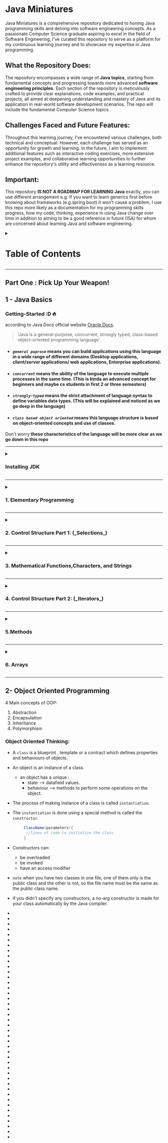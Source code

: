 # Java Miniatures

Java Miniatures is a comprehensive repository dedicated to honing Java programming skills and delving into software engineering concepts. As a passionate Computer Science graduate aspiring to excel in the field of Software Engineering, I've curated this repository to serve as a platform for my continuous learning journey and to showcase my expertise in Java programming.

## **What the Repository Does:**

The repository encompasses a wide range of **Java topics**, starting from fundamental concepts and progressing towards more advanced **software engineering principles**. Each section of the repository is meticulously crafted to provide clear explanations, code examples, and practical projects, all aimed at deepening understanding and mastery of Java and its application in real-world software development scenarios. The repo will include the fundamental Computer Science topics.

## **Challenges Faced and Future Features:**

Throughout this learning journey, I've encountered various challenges, both technical and conceptual. However, each challenge has served as an opportunity for growth and learning. In the future, I aim to implement additional features such as interactive coding exercises, more extensive project examples, and collaborative learning opportunities to further enhance the repository's utility and effectiveness as a learning resource.

## **Important:**

This repository **IS NOT A ROADMAP FOR LEARNING Java** exactly, you can use different arrangement e.g. If you want to learn generics first before knowing about frameworks (e.g.spring boot) it won't cause a problem, I use this repo more likely as a documentation for my programming skills progress, how my code, thinking, experience in using Java change over time in addition to aiming to be a good reference in future (ISA) for whom are concerned about learning Java and software engineering.

<details>
<summary> <H1>Table of Contents</H1></summary>

<details>
<summary> <H3>Part One : Pick up your weapon !</H3></summary>

<details><summary><strong>Java Basics</strong></summary>

  1. [Elementary Programming](#1-elementary-programming)
  2. [Control Structures Part 1: (_Selections_)](#2-control-structure-part-1)
  3. [Mathematical Functions,Characters, and Strings](#3-mathematical-functionscharacters-and-strings)
  4. [Control Structures Part 2: (_Iterators_)](#4-control-structure-part-2-iterators)
  5. [Methods](#5-methods)
  6. [Arrays](#6-arrays)
</details>

<details><summary><strong>Object-Oriented Programming</strong></summary>

  1. [Objects and Classes](#2--object-oriented-programming)
  2. Object-Oriented Thinking
  3. Inheritance and Polymorphism
  4. Exception Handling and Text I/O
  5. Abstract Classes and Interfaces
 
</details>

<details><summary><strong>Java in Action</strong></summary>

  1. Build tools:  
       - Ant
       - Maven
       - Gradle

  2. building GUI
       - JavaFX
       - Java Swing

  3. Web Frameworks
      - Spring
      - Spring-boot
  
  4. ORM
      - JPA
      - Hibernate

</details>

<details><summary><strong>Advanced Java Topics</strong></summary>

  1. Binary I/O
  2. Generics
  3. How JVM works
  4. Multithreading and Parallel Programming
  5. Networking
  6. Java Database Programming
     
</details>

<details><summary><strong>Data Structures</strong></summary>

  1. Recursion
  2. Stacks & Queues
  3. Lists
  4. Trees
  5. Priority Queues
  6. Maps & Hash Tables
  7. Search Trees

</details>

<details><summary><strong>Algorithms</strong></summary>

  1. Asymptotic analysis
  2. Sorting
  3. Searching
  4. Graphs
  5. Strings

</details>

</details>

<details><summary><H3>Part Two: Software Engineering Principles</H3></summary>

  1.  OOA & OOD
  2.  SOLID Principles
  3.  Design Patterns
  4.  Refactoring Techniques
  5.  Software Development Methodologies
</details>

<details><summary><h3>Part Three: Projects</h3></summary>

  1. Small-scale Java Projects
  2. Medium-scale Software Engineering Projects
  3. Real-world Application Examples
</details>

<details><summary><H3>Cross-Part knowledge</H3></summary>

  **_Challenges and Exercises_**

  - Coding Challenges
  - Problem-solving Exercises
  - Algorithm Implementations

  **_Resources_**

  - Online Tutorials and Courses
  - Recommended Books
  - Useful Articles and Videos

  **_Contributions_**

  - How to Contribute
  - Guidelines for Contributors
  - Community Engagement Opportunities
</details>

</details>


---

## Part One : Pick Up Your Weapon!
## 1 - Java Basics

### **Getting-Started** :D 🔥

according to Java Docs official website [Oracle Docs](https://docs.oracle.com/en/Java/).

> \'Java is a general-purpose, concurrent, strongly typed, class-based object-oriented programming language'

- #### _**`general puprose`**_ means you can build applications using this language in a wide range of different domains (Desktop applications, client/server applications/ web applications, Enterprise applications).

- #### _**`concurrent`**_ means the ability of the language to execute multiple processes in the same time. (This is kinda an advanced concept for beginners and maybe cs students in first 2 or three semesters)

- #### **_`strongly-typed`_** means the strict attachment of language syntax to define variables data types. (This will be explained and noticed as we go deep in the language)

- #### **_`class based object oriented`_** means this language structure is based on object-oriented concepts and use of classes.

Don't worry **these characteristics of the language will be more clear as we go down in this repo**

---

<details><summary><H3><strong>Installing JDK</strong></H3></summary>

### Installing JDK

To get started with Java we must install JDK on our local machine, (here, I'm considering you are a beginner or totally newcomer in programming world or even did not visit virtualization concepts|tools before).

Installing JDK is a **must** it provides the necessary tools and libraries to develop, compile, and run Java applications.

click on the following link [oracle](https://www.oracle.com/eg/Java/technologies/downloads/) and install the latest JDK versions on your own device

![screenshot](/images/image.png)

> download and install JDK based on your os and processor architecture set

#### What's JDK?

"**_JDK_**" stands for Java Development Kit, it's the development environment for building Java applications, it consists of JVM -_Java Virtual Machine_-, JRE -_Java Runtime Environment_- and development tools like compiler etc.

![JDK](/images/JDK.jpg)

Java is machine independent language, or it's more descriptive to refer to it as **platform-independent**; you can run it on any platform, while the JVM is platform-dependent; different JVM is designed for each platform (Linux, Windows, macOS).

In other words, if we have three local devices, each of which has a different platform installed in it e.g.(windows, mac, linux), all is required to install a JVM for each device and the Java files can run on any machine of them after compiling it just one time.

Once you downloaded the latest version of JDK here you have two options:

1.  if it's your first time downloading

    > you need to edit system environment variables first

    These instructions for Windows users only ⚠:

    - open your Program Files directory navigate till you find the jdk directory
    - open the bin directory then copy its path
      ![path image](/images/path%20image.png)
    - press win key on your keyboard ⌨ then type in search bar down edit system environment variables
    - click on Environment Variables, from user variables choose path then click on edit
    - on path window click add new, then paste the path you copied earlier and press enter
    - click on move up to make it on the top of the list and voilà!

2.  if you've already installed earlier JDK version

    - open your cmd(win key, type cmd | win key + R then type cmd)

      - write the following:

                Java -version

      ![Java version on cmd](/images/Java%20version.png)

      I have JDK version 17 installed on my own, now we are going to switch it to the new version of JDK

      - we'll repeat the steps of the previous option (editing system environment variables, etc.)
      - Check your Java version again in cmd (restart it if you didn't close it already)

      _and Voila!_

      ![new jdk version is working well](/images/Java%20updated%20jdk%20version.png)

</details>

---

<details><summary><H3><strong>1. Elementary Programming</strong></H3></summary>

### 1. Elementary Programming

Remember this part mentioned earlier ? [class-based](#class-based-object-oriented-means-this-language-structure-is-based-on-object-oriented-concepts-and-use-of-classes)

> Java is a **class-based object-oriented** programming language

Let's see how this concept was applied!

_*Writing your first Hello world program!*_:-D "programmers' traditional custom"

_prerequisites_ ⚠

> if you didn't install the jdk yet, go to [this part](#installing-jdk) and install it
>
> It's better if you have an IDE, till this point it's not mandatory yet ,but then it will be as we are not at the age of DOS anymore.

1.  If you don't have an IDE: (note: I won't let you stay lazy forever, you'll have to install it)

    - create a new directory (folder) for your Java practice, right-click, new, text document
    - yes, that's it just empty text document, rename this document "HelloWorld.Java"
    - open the document, as mentioned before Java is class based so to write any instructions they **must be** inside classes, now let's type our first class:

        ```Java

           public class HelloWorld{}

        ```

    > public & class are both keywords all written in lower case letters
    >
    > HelloWorld is the name of the class ,and it must be written in [pascal case](https://www.freecodecamp.org/news/snake-case-vs-camel-case-vs-pascal-case-vs-kebab-case-whats-the-difference/#pascal-case) (the first letter of each word is capital)
    >
    > inside the curly braces `{}` we are going to illustrate our code

    - keywords or reserved words are predefined words in a programming language with a specific use, you can't use them for naming (simply, because the compiler will be confused if it's the word used by the language to identify some order to be executed by the program ,or it's just a programmer defined variable)

    - every Java program should at least have one class, to execute the program we should have a _main method_ (in other words method its name is "main")
    - inside our created class we define the main method as follows:

        ```Java
             public static void main(String[] args){}
        ```

      > public, static, void, String are all keywords
      >
      > naming methods using [camelCase](https://www.freecodecamp.org/news/snake-case-vs-camel-case-vs-pascal-case-vs-kebab-case-whats-the-difference/#camel-case) in Java if it consists of more than one word otherwise all lower case

    - the curly braces `{}` mean block of code, here we write the lines of code that will be executed, their place is after every class, method, control statements, specific keywords e.g. static keyword. They also represent a specific scope (we'll talk about this soon).
    - inside the curly braces of the main method we will print our first hello world

        ```Java
           System.out.println("Hello World!");
        ```

      > **Do Not Forget The Semicolon!**
      >
      > any string is enclosed in double quotes
      >
      > System.out.println() is the method we'll use for printing anything on the terminal or console screen to user.

    - to run your program open your cmd `win + R type cmd then enter ↩`, in the same directory, if you cannot navigate to the directory where the Java file lies, simply in the address bar of your folder window type cmd as follows:
      ![cmd of the current directory](/images/cmd%20from%20current%20directory.png)

    - inside cmd type `Javac {yourfilename.Java}` (don't forget the extension)

            Javac replacethis.Java

    ![cmd](/images/Javacompile.png)

    - write the name of the file right with its correct format ,or you'll face `error: file not found`

    > **_Javac_** stands for Java compile, you'll notice that a `.class` file is created on your directory this is the `bytecode`. you compile one time and run the code infinitely.

    - to run the program write `Java {yourfilename}` (note here without the extension).

    _and Voila!_

![program run](/images/hellodeveloper.png)

![what does program looks like](/images/firstHelloprogram.png)

you can check the file here in this directory [Hello.Java](/Test%20Files%20Elementary/Hello.Java) file.

**Now we consider you a real programmer**

![queen's knight](</images/Accolade_by_Edmund_Blair_Leighton%20(1).jpg>)

#### Java general knowledge and syntax:

To explain **data types** and **variables**, and how Java works with code, here’s a clear and beginner-friendly explanation:

##### **1. Variables and Data Types:**

In Java, a **variable** is a symbol that represents a value stored in the computer’s memory. Before you can use a variable, you need to declare it with a **data type**, which tells Java what kind of value it will hold.

##### **Primitive Data Types**:


  - **int**: Stores integers (whole numbers), e.g., `int age = 25;`
  - **double**: Stores real numbers (floating-point), e.g., `double radius = 3.5;`
  - **char**: Stores single characters, e.g., `char grade = 'A';`
  - **boolean**: Stores `true` or `false` values, e.g., `boolean isJavaFun = true;`

**Example:**

  ```Java
  int radius = 5;  // Declare a variable of type int to store the radius
  double area = 3.14 * radius * radius;  // Declare a variable of type double to store the calculated area
  ```
In this example, `radius` holds an integer value, and `area` holds a floating-point value calculated using `radius`. Java ensures that each variable can only store values that match its declared type.

##### **2. How Java Works with Code (Compilation and Bytecode)**:

When you write Java code, the process of transforming it into an executable program involves several steps:

  1. **Compilation**: Java source code (written in `.Java` files) is compiled by the **Java Compiler (Javac)** into **bytecode**, which is stored in `.class` files. Bytecode is a low-level, platform-independent code.
   
     ![compilation process](/images/compliation%20process.png)

  2. **Java Virtual Machine (JVM)**: The **JVM** executes the bytecode. Since JVMs are available on many platforms (Windows, macOS, Linux), the same Java bytecode can run on any platform without modification, making Java **portable**. This is why Java is often described as "write once, run anywhere."

  3. **Portability**: Java programs are portable because the JVM abstracts away the underlying operating system. As long as the target machine has a JVM, the compiled bytecode will run on it.

 ![JVM](/images/JVM.png) 

**Example of Compilation**:
- `MyProgram.Java` (source code) is compiled into `MyProgram.class` (bytecode).
- The JVM then reads `MyProgram.class` and runs the program on any platform.

##### **3. Types of Java (SE, EE, ME):**

Java comes in several editions, each designed for different types of applications:

- **`Java SE` (Standard Edition)**: Provides core libraries and APIs for building general-purpose desktop and server-side applications. This is where most beginners start, and it includes the base language features, APIs for data structures, concurrency, and input/output.
  
- **`Java EE` (Enterprise Edition)**: Built on top of Java SE, Java EE is used to develop large-scale, distributed, multi-tiered applications, especially for enterprise environments. It includes tools for handling web services, databases, and more complex networking.

- **`Java M`E (Micro Edition)**: A subset of Java SE, Java ME is designed for mobile devices and embedded systems, with a smaller footprint for applications running on limited hardware like smartphones and IoT devices.

- every programming language has a syntax defines it, simply like grammar in English defines how you form a sentence has context, similarly in programming the `syntax` allows you to write program instructions correct or with a context for the compiler.

- curly braces`{}` define a block of code -in other words **lines** of code- and also define scope.

- yup, just like C language semicolon is the statements terminator `;`

- `//` double slashes for single line comments and `/* comments lines go here */` for multiple lines of comments (for those who are new to programming, comments are sentences or lines won't be treated as code or instruction they will be ignored by the compiler, programmers use comments to clarify points about their code, like comments show incomplete implementation or reference to the original source code or even to clear confusion about the code they wrote)

- Java is case-sensitive language (you get syntax error if you mistyped a keyword or wrote its letter capital rather than small or vice versa), e.g.

  > `Public void fun(){...}` --> syntax error (Public is not a keyword)

- parenthesis `()` follow functions names, flow control keywords like for, while, if...etc.

- while square brackets follow 'Array' types `[]` e.g.

  > `String[]` -> indicates array of type String.

- later in advanced Java programming we will get familiar with the ArrayList, we will find the angle brackets `<>` follow ArrayLists keyword in which contain the Type of the ArrayList (ArrayList is simply resizable array) e.g.

  > `ArrayList<String>`.

- every Java program must have at least one class.

- Java program start execution from main method.

- string is enclosed in double quotes while character is enclosed in single quotes.

#### errors types:

- Syntax errors: mistyping, missing punctuation

- Runtime errors: occur while program is actually running if the IDE indicated a process cannot be carried out or through input errors.

- Logical errors (semantic) -cruel one😈-:
  the code actually works fine but doesn't give you the expected output e.g. you wanted to make simple program that multiply numbers. now look at the following code:

  > int x = 2, y = 2;
  >
  > int result = x + y;
  >
  > System.out.println(result); >>>> 4 looks fine nothing wrong, no errors, the result is right :)

  try again making y = 3 instead of 2

  > int x = 2, y = 3;
  >
  > int result = x + y;
  >
  > System.out.println(result); >>> 5 here there is a problem, the code is working fine as no errors appear but wait a minute 😅, a plus " + " sign where inserted instead of " * " multiplication sign.

  here where the error takes place, it's not in syntax, the code works fine but doesn't give you the expected results, these types of errors are dedicated and corrected using tests we will come to this point later.

for more on errors types here is a useful link [not for newcomers](https://www.geeksforgeeks.org/types-of-errors-in-Java-with-examples/)
, this is nice introduction to errors [types of errors in Java](https://www.scaler.com/topics/types-of-errors-in-Java/).

#### Dealing with data in Java

- a variable is used to store data, you can think of variables as where we store values, these values can be numeric, string (group of characters), reference, etc.

- basic syntax to declare a variable in Java

  > datatype {variable-name} = value;

  - declaring means you announce to your compiler about storage place of name (your variable name) and type (your variable type) and it has to reserve or allocate this amount of memory space.
  - definition is when you assign a value to this identifier or the variable, equal sign `=` is the assignment operator.
  - assignment is right-to-lef operation -**this is super important**-, as you say the value 3 is assigned to variable x of type integer for this statement `int x = 3;` .
  - obviously, we don't have to mention "**not to forget the damn semicolon `;` after each statement you write**", thank you :) .

- naming conventions:

  - camel case.
  - do not start naming a variable with a number
  - you can start your variable name with dollar sign `$` or with underscore `_`.
  - variables cannot be reserved words, e.g. you cannot name your variable '_static_' gives you syntax error.
  - for clean code early teaching purpose, choose meaningful names for your variables describe them.
  - do not contain spaces in your variable name, keep using camel case if your variable name is more than one word.

- data types:

  - In general, they are two types numerical or non-numerical, numerical like integers, floating point or decimal numbers, non-numerical like strings "Hello my name is" or boolean like True or False.
  - In Java, they are two categories, primitive data types and reference data types, they are classified based on how they store data, primitive copies only values while reference hold the address to the value they just copied, if you couldn't understand this no problem it will be clear later.
  - primitive data types are:
    - byte
    - short
    - int
    - long
    - float
    - double
    - boolean
    - char
  - reference data type - the only one you'll use for now - is String (take care of the capital letter).
  - data types tell the compiler how much space to reserve for that variable in memory.
   
    ![see this](./images/Java%20data%20types%20sizes%20and%20their%20default%20value.png)

- **note** as variable word declares, its value can be changes during the execution of the program, from this point let's get familiar with constants.

- constants cannot change their value, we declare them using `final` keyword then data type follows final then the constant name, e.g.
  > final float PI = 3.14;
  - Upper case as naming convention for constants.
- **note** you cannot re-declare variable but you can re-assign i, e.g.

  ![redeclaration](./images/redeclaration.png)
  ![definition](./images/definiyion.png)

#### simple operations:

- you can perform simple operations using binary arithmetic operators: `+ , - , * , / , %`

  - 'asterisk' `*` is used for multiplication, 'single slash' `/` is used for division, and `%` is called modulus gives you the remainder, e.g.

    ![remainder](./images/remainder.png)

  - note that `=` means assignment not equality.

#### taking user input

- for taking custom input from user, either from console or keyboard input, we are going to start using classes.

- In Java to take user input using three classes: Console, BufferedReader, and Scanner. For now, we will deal with Scanner only.

- First, we need to import the class, so using the keyword `import` we will invoke the `Scanner` class as follows:
 
  ![import scanner class](./images/Scanner%20Class.png)

  - note that even in import we don't forget the semicolon :) .
    ![import scanner](/images/2023_02_Java-Scanner-Class.jpg)

- Then, we create a new object from Scanner class

  ![creating scanner object](./images/creating%20Scanner%20object.png)

  - we created object of name input of Scanner class using **new** operator.

  ![Scanner class methods](/images/reading%20input%20methods.jpg)

- importing statement is placed before class declaration.

- simple Java program takes input from user to calculate the area of a circle:
  you can simply see the file here: [ComputeCircleArea.Java](/Test%20Files%20Elementary/ComputeArea.Java)

  ![circle area](./images/calculate%20circle%20area.png)

- so, at any point you want to take user input:
  1. `import Java.util.Scanner;`
  2. inside main method block of code
     `Scanner input = new Scanner(System.in);`
  3. based on what data you want to take, e.g. prompt user to enter integer:
     `int number = input.nextInt();`
     and that's it.

#### Jshell interactive tool as Java REPL (Read, Evaluate, Print, Loop)

- Read-Evaluate-Print Loop (REPL), which evaluates declarations, statements, and expressions as they are entered and immediately shows the results.

- it's an interactive tool for quickly prototyping Java code, all without the need for a `public static void main` or the need to compile your code before executing it.

- it's super easy open your cmd or powershell and type jshell

- try simple declaring variable called hello, `var hello = "welcome to jshell"`

![jshell](/images/jshell.png)

- find more on this link [how to use jshell](https://www.infoq.com/articles/jshell-Java-repl/)

#### notes:

First Chapter is Finished!!! 

</details>

---

<details><summary><H3><strong>2. Control Structure Part 1: (_Selections_)</strong></H3></summary>

### 2. Control Structure Part 1: 
In this section you will learn **the way you take decision**.

According to documentation:

> control flow statements, break up the flow of execution by employing decision-making, looping, and branching, enabling your program to conditionally execute particular blocks of code.

Types of `Control Flow` statements:

1. Decision-making statements.
2. Iteration (Looping) statements.
3. Branching statements.

in this section we'll talk about **Selections** | **Conditionals** | **Decision-Making statements**.

Conditional keywords: `if`, `else`, `else if`,`switch`,`case`,`break`.

#### 1. If statements:

Conditional statement evaluate a (condition) if it's true or false to perform set of instructions:

![if condition](./images/if%20condition.png)


A `boolean` expression is expression will yield `true` or `false`, e.g. is 4 + 5 = 9? if their sum equal to nine so the answer is yes otherwise no. so, an expression will be given to be evaluated.

now, the question is **' How to build a conditional '** :

before anything let's learn about the second category you hear in this guide, **relational operators**:
`==`
`<=`
`>=`
`!=`
`>`
`<`

> note that assignment operator `=` is not the same as `==` equality operator, equality operator mean if the value of smth **equals** some value on the other hand the assignment operator assigns value to variable.

Conditionals evaluate boolean expressions, boolean expression are expression expected to have true or false as answer, so we are kinda building comparison statements.

![if example](./images/ifexample.png)

it's simply like saying: is dividing 7 by 10 equals 70? if yes please print the result ,and if 'not' do nothing.

- Checking for alternatives:
  using else if we can check for alternatives, e.g.
  here is a simple program to check if a number is positive or negative or equal to 0:

  ![conditional example](./images/conditionalsexample.png)

- you can find more examples in Test Files Elementary, e.g. [addition Quiz](./Test%20Files%20Elementary/AdditionQuiz.Java)

we can check using `if` then another `if` but what we hit the goal from first time why do we continue checking? that's why we use else if instead of to skip the rest of conditional statement checking if we already satisfied one.

#### notes:

- any boolean expression is enclosed by parenthesis `()`.
- if by mistake you placed a semicolon after if statement `if ( y == x );` is like doing this: `if ( y == x ){}` means do nothing.
- avoid redundant testing of boolean expression e.g. `if (even == true)` better do this `if (even)`, so if even have a number other than zero it still evaluate to true or if even a boolean variable it will evaluate to its boolean value.
- avoid equality test to float variables to avoid precision problem of floating point numbers.
- you can simplify boolean variable assignment:
  ![do this](./images/dothis1.png)

now we could build simple conditionals using of, else and if else. What if we want to check two conditions at the same time, can we? actually yes, using compound boolean expressions we can check two conditions at the same time, but first let's get familiar with the logical operators:

`|| OR operator`

`&& AND operator`

`! NOT operator`

`^ XOR operator`

if you are a computer science, or electrical engineering student you are already familiar with these operators as you took this knowledge in Logic design course -probably it's name nearly like this-, if you or not here's a simple explanation ,and I'll provide you a link for a video to simplify the concept more:

OR operator `||` check if one of the expressions `at least` is true or both of them.
e.g. `(5+6 == 11 || 5+7 == 11)` evaluates to true because the first expression is true. it will only evaluate to false if both of them are false.

AND operator `&&` check if both of the expressions `must be true` if one of them is false so the whole evaluation of both of them will be false.

NOT operator `!` is to negate any value to oppose any expression in other words: !(expression) means to flip the evaluation value of this expression if it's evaluated to true the not operator will make it false and so on. same when we use `!=` we mean not equal.

XOR operator `^` is used to check if both expressions evaluates to different answers, simply if both of the expression is evaluated to true or both false it will return to us false, if they are different (true , false or false , true) return to us true.

we can use DeMorgan's law to best practise these compound boolean expression conditionals

> !(condition1 && condition2) == ! condition1 && ! condition2 using DeMorgan's.

**note** `&&` and `||` are called lazy operator as they perform short circuit concept as if `false && anything` evaluates to false without checking the second expression same in `true || anything` will evaluate to true without checking the second expression.

#### 1. Switch case statements:

we use switch case statements with menu-like - means many choices - problems, e.g. choosing operation to be done on numerical values, based on day of week chosen ;perform some action:

![switch case flow chart](./images/switch-statement-flowchart-in-Java.jpg)

![switch case syntax](./images/Syntax-of-Switch-Case-Stetement-in-C-Programming.jpg)

This is a simple program perform basic operations on the entered numbers:
you can check it from here [switch program](./Test%20Files%20Elementary/Calculator.Java)

![switch case example](./images/switchcase%20example.png)

- if `break` is not used, switch will evaluate all other cases, we use default if the expression doesn't match any case.

lastly we will learn about the boolean ternary operator `(boolean expression)? (if true)expression1 : (if false)expression2` this operator return exp1 if it evaluates to true and exp if it evaluates to false, e.g. :

![ternary operator](./images/ternaryoperator.png)

#### notes:

Second Chapter is Finished!!! 

</details>

---

<details><summary><H3><strong>3. Mathematical Functions,Characters, and Strings</strong></H3></summary>

### 3. Mathematical Functions,Characters, and Strings

In this section you will learn about some built-in mathematical functions in addition to introducing two data types (Character and String).

lets breakdown the concepts we are going to learn:

- Methods
- Important built-in methods
- example using these methods
- Character datatype
- Operations
- Casting
- String Reference Type
- Important methods for dealing with Strings
- Java String pool

before we go in methods with more details on the next Chapter, we can have quick definition help us to figure out what these block of codes mean.

> Methods can be used to define reusable code and organize and simplify coding, and make code easy to maintain.

We also refer to methods as routines and other words will be mentioned later, for now remember the word "reusable".

note: if you experienced other languages other than Java you may find that methods are called functions, but with a programming language which is attached to Object-Oriented concepts you'll find the word 'method' is the convention here.

methods can be:

1. user defined
2. built-in

Before we go deeper in this

#### Why do we need methods?

##### Coffee Shop analogy:
![coffeeShop](/images/organizational-structure-of-coffee-shop.jpg)

**Imagine we have the following situation:**

Imagine you run a coffee shop. When customers come in and order coffee, the barista follows specific steps to make the coffee. If you have many customers, repeating these steps for each order can be exhausting and time-consuming


**Here is the ongoing scenario:**

> 1. 10 customers order coffee.
> 2. The barista follows the same steps for each coffee order.

**Identifying the problem:**
steps repetition for every customer in addition to time consumed

**Offered Solution: Introducing a coffee machine**

To improve efficiency, you introduce a coffee machine. The machine has buttons for different types of coffee. Now, the barista simply presses a button, and the coffee machine follows the predefined steps to make the coffee.

**Analogy to Methods:**

* **Without Methods:** The barista repeats the same steps (code) for each customer.
* **With Methods:** The barista uses the coffee machine (method) to make coffee efficiently.

#### Java Code Simulation:
##### Without Methods (Exhausting Process)
![without methods](/images/without%20methods.png)

##### With Methods (Effective Process)
![with methods](/images/without%20methods.png)

#### Analysis to what happened:
* **DRY Principle:** By using methods, we encapsulate the repetitive steps of making coffee into a single method makeCoffee. This follows the DRY principle by avoiding repetition of the same code.

* **Built-In vs. User-Defined Methods:** 
  
  **Built-In Methods:** These are like the common coffee machines available in the market. They perform **common** tasks and are part of the **Java Standard Library**. For example, **`System.out.println`** is a built-in method used to print messages to the console.

  **User-Defined Methods:** These are like the custom coffee machine **designed specifically** for your coffee shop. They perform specific tasks defined by the programmer. In our example, **`makeCoffee`** is a user-defined method that encapsulates the steps to make coffee.

For now in this chapter we're going to discuss built-in methods only.

-----
<details><summary><strong>more about built-in functions</strong></summary>

  easy definition for these functions found on NinjaOne blog:

  > Built-in functions refer to those pre-defined functions that come along with a programming language. They are intrinsic components of the language’s library, ready to be used without requiring any additional installation or importation. These functions have been designed to perform common tasks, thus facilitating efficient and swift coding.

  for short: built-in functions or methods are pre-defined methods in the language library itself which are already implemented for you to perform common tasks.

  now lets getting familiar with them; first, I prefer to categorize them, so it's easily inside my head to choose the suitable one for the suitable situation:

  We'll use **Math** class for this mission, Math class in Java contains all mathematical constants and methods you'll need to use, according to Oracle documentation:

  > The class Math contains methods for performing basic numeric operations such as the elementary exponential, logarithm, square root, and trigonometric functions. 

</details>

--------

**Built-in Functions in Math Class:**

1. Trigonometric Methods
2. Exponential Methods
3. Service Methods (rounding, min-max-abs, random)


1- Trigonometric Methods:
| Method               | Description                                               |
| -------------------- | --------------------------------------------------------- |
| `sin(radians)`       | Returns the trigonometric sine of an angle in radians.    |
| `cos(radians)`       | Returns the trigonometric cosine of an angle in radians.  |
| `tan(radians)`       | Returns the trigonometric tangent of an angle in radians. |
| `toRadians(degree)`  | Returns the angle in radians for the angle in degrees.    |
| `toDegrees(radians)` | Returns the angle in degrees for the angle in radians.    |
| `asin(a)`            | Returns the angle in radians for the inverse of sine.     |
| `acos(a)`            | Returns the angle in radians for the inverse of cosine.   |
| `atan(a)`            | Returns the angle in radians for the inverse of tangent.  |

2- Exponential Methods:

| Method      | Description                                           |
|-------------|-------------------------------------------------------|
| `exp(x)`    | Returns e raised to power of x (ex).                  |
| `log(x)`    | Returns the natural logarithm of x (ln(x) = loge(x)). |
| `log10(x)`  | Returns the base 10 logarithm of x (log10(x)).        |
| `pow(a, b)` | Returns a raised to the power of b (ab).              |
| `sqrt(x)`   | Returns the square root of x (2x) for x7 =0.          |

3- Service Methods:
  * Rounding Methods
  * The min, max, and abs Methods
  * The random()Method

**Rounding Methods**

The best way to understand rounding methods in Math class in Java is by example:

![ciel method](/images/ciel%20method.png)

![floor method](/images/floor.png)

![rint method](/images/rint.png)

![round method](/images/round.png)

**The min, max, and abs Methods**


  * The min and max methods return the minimum and maximum numbers of two numbers

  * The abs method returns the absolute value of the number 
  
Here is a worked example:

![min max abs methods](/images/usignminmaxabs%20methods.png)

**The random() Method**

In my own opinion random method is super important in a lot of situations, for example in programs used for making test models, in the preceding chapters and projects you'll figure this out

> This method generates a random double value greater than or equal to 0.0 and less than 1.0

![random Method](/images/random.png)

#### Simple Application !
![angle between two vectors](/images/Angle-Between-Two-Vectors-01.png)
there is a little application "Calculate Theta value" calculates the value of the angle between any two vectors using dot product
you can take a look on the application here, whereas you can find how can we use **Math Class** built-in functions are used.
[Calculate Theta](/Test%20Files%20Elementary/CalculateTheta.Java) 



**For ,now we addressed the following:**
* **Methods**
* **Important built-in methods**
* **example using these methods**

-----
### Character data type and String reference type:

#### Character Data Type:

Character data type is used to represent single character surrounded by single quotes. `char firstLetter = 'S'`

Caution ⚠

> characters must be surrounded by single quotes while Strings must be surrounded by double quotes, thus "S" is a String and 'S' is a character my this is not important in other languages like: Python but here it's essential to differentiate between them as Java s a strongly static typed language

If you are not a computer science student ,or you are not familiar with the idea of how computers deals with data, so expand this section, if you are familiar go to the next points

---
<details><summary><h4>How computers deal with data</h4></summary>

#### How computers deals with data?
You need to know what machine language is. Machine language is the language that computers actually understand. This language consists of 0's and 1's based on the fact that computers, at their core, consist of transistors that can be switched to two states: ON or OFF (1 or 0). From this, the binary system was born.

![zeros and ones](/images/zeros%20and%20ones.jpg)

The processes are carried out in a central processing unit (CPU), which performs the necessary mathematical operations for processing incoming data. It handles all computing tasks required for running the operating system and applications.

![CPU](/images/CPU.jpeg)

Anything represented in a high-level language, like "Human Language," is too complex for computers to understand directly. This is where the role of the CPU and other computing components comes in, translating this data into something understandable to the computer, known as "machine language." 

Similarly, computers don't understand characters directly; they need a translator. This can be a lengthy process that we won't delve into deeply here, but the main idea is conveyed. 

Computers only understand binary data, binary code, or machine language. They represent everything (text, images, sound, etc.) using binary.


Today, no one deals with 0's and 1's directly. This level of operation is abstracted within the computer hardware.

Here are videos will help you so much for understanding the topic:

- [khan academy](https://www.khanacademy.org/computing/computers-and-internet/xcae6f4a7ff015e7d:digital-information/xcae6f4a7ff015e7d:bits-and-bytes/v/khan-academy-and-codeorg-binary-data) : short and informative


- [How computers Actually work](https://youtube.com/shorts/CZY881WyrB8?si=dGyKynD_p2trawy1) : the same
  
- [How computers Actually work -The detailed video- ](https://www.youtube.com/watch?v=5f3NJnvnk7k) : for more details 

A good article about how data is stored and how computers deal with it: [How data is stored in computers](https://www.datarecoveryspecialists.co.uk/blog/how-is-data-in-a-computer-stored)


Since you may not be familiar with computer science, I'll recommend a superior playlist. The videos are relatively short and very informative:  [Crash Course computer science](https://www.youtube.com/playlist?list=PL8dPuuaLjXtNlUrzyH5r6jN9ulIgZBpdo)

- **`note` You can watch this playlist to get an idea of what computer science is and how it has evolved over the decades. It will help you pick up keywords, history, important names, applications, etc. However, it's not for in-depth study.**

- Watch the playlist like your daily series; you'll learn amazing things about this field that has revolutionized humanity in the last decade!

Another one, but this time you cannot just watch and enjoy, also I want to inform its lectures are long, but super informative recommended from almost everyone ,and it's considered as one of the most common and best introductions to computer science,
CS50 - from Harvard [CS50](https://www.youtube.com/playlist?list=PLhQjrBD2T381WAHyx1pq-sBfykqMBI7V4)

**`Note`: You don't need to master this topic to understand character data types. Just grasp the main idea. If you want to delve deeper into computer science, these playlists and courses are great resources. These playlists take time, and it's okay to keep learning without finishing them first. You can do both in parallel.**

**I address the problem of getting bored due to the huge and often complicated information for the first time to understand. When you get bored and decide to stop, you risk losing out on important knowledge. You may end up with incomplete knowledge about a language that could be crucial for your future job. Instead, you could spend that time learning something enjoyable, like how to bake the perfect cinnabon! 🥯😂**
</details>

----
#### Characters and Encoding

- Computers use binary numbers internally. A character is stored in a computer as a sequence of `0s and 1s.` 
  
- Mapping a character to its binary representation is called `encoding`. (encoding is converting data from one format to another)
  
- There are different ways to encode a character. How characters are encoded is defined by an `encoding scheme`.
  
- Java supports `Unicode`, an encoding scheme established by the Unicode Consortium to support the interchange, processing, and display of written texts in the world’s diverse languages.
  
- Before Unicode, ASCII encoding scheme were used; a standard data-encoding format for electronic communication between computers encoding scheme, it was 7 bits (every bit can represent either one or zero) so it could hold only 128 characters English characters with some punctuation and control features then it was expanded to be 8 bits to hold 256 characters.
  
- other encoding schemes are widely used today like UTF-8 which is algorithmic mapping in addition to providing backward compatibility with ASCII. 
  
#### Character Encoding Analogy! Teaching Colors with a Numbered Painting Sketch

**If we want to teach a child how to get used with colors and their names we use the `Numbered Painting Sketch`**
- `Encoding`: in the context of `The Numbered Painting Sketch`, Encoding is like the painting sketch where each sector of the drawing is assigned (encoded to) a unique number (1 for red color, two for green, 21 for mint green, etc.).

![numbered painting sketch](/images/Color%20by%20number.jpg)
  
- Just as each sector in the sketch has a number to indicate which color to use, encoding assigns a unique number to each character so that it can be stored and identified correctly.
  
- `encoding schema` or `Unicode`: **The Color Table**
  
  ![color table](/images/Coloring%20Table.jpg)
  
  Unicode is like the color table that shows which number corresponds to which color.

  The table ensures that no matter what color you need, there's a specific number assigned to it.

  Similarly, Unicode assigns a unique code point to every character in every language, ensuring a universal standard.

- `UTF-8`: The Flexible Coloring Kit
  
  UTF-8 is like a coloring kit that adapts to the complexity of the drawing.

  - In the coloring kit: Simple, common colors (like "Red") might be represented by one marker.
  
  - More complex, less common colors might be represented by more markers. 

  - This makes the kit efficient and flexible, capable of handling all sorts of drawings (characters) without wasting resources.
  
  ![blending colors](/images/blending%20colors.jpg)

------
#### **Now we can introduce the data type :**

you define the character data type using **`char`** keyword, then give it a name and assign a character value to it.

> **Caution**⚠ don't forget that characters must be surrounded by single quotes **`' '`**.

**Why did we introduce the character encoding with all this staff? to understand the following**
 
 ![characters](/images/characters.png)


 **Here you can see that character data type can store numeric value and weird code starts with **`\u`** but how?**

 In Java, the char data type can store numeric values, but these values are not interpreted as numbers by Java. Instead, they are treated as their corresponding ASCII or Unicode characters. For example, the character 'a' has an ASCII value of 97. In Unicode, the same character is represented as \u0061. 

 > **`note`** The increment and decrement operators can also be used on char variables to get the next or preceding Unicode character. For example, the following statements display character b:

 ![character operations increment](/images/characterincrement.png)

 > also, numerical operations are allowed ,but you'll get numeric output

 ![char operations](/images/charops.png)

 #### Escape Sequences for Special Characters

 if you know already C you maybe familiar with these characters 

 `Escape characetr` is a character preceded by a backslash `\` is an escape sequence and has special meaning to the compiler.

 from Oracle Java tutorial:
 > When an escape sequence is encountered in a print statement, the compiler interprets it accordingly. For example, if you want to put quotes within quotes you must use the escape sequence, `\"`, on the interior quotes. To print the sentence

> She said "Hello!" to me. you would write:


 ![escape sequence](/images/escape%20sequence.png)

| Character | Name                |
|-----------|---------------------|
| `\b`      | **Backspace**       |
| `\t`      | **Tab**             |
| `\n`      | **Linefeed**        |
| `\f`      | **Form feed**       |
| `\r`      | **Carriage Return** |
| `\\`      | **Backslash**       |
| `\"`      | **Double Quote**    |

**Don't worry if you are not familiar with some terms like "`carriage return`" here is clarification:**

- **`Carriage return`** means to return to the beginning of the current line without advancing downward. (Abbreviated CR)

- **`Linefeed`** means to advance downward to the next line (Abbreviated LF or NL) **`CRLF is used for the pair "\r\n"`**.

- **`Formfeed`** means advance downward to the next "page".
***
#### Casting
Now let's move to new topic (Casting) which will be expanded later when you got familiar with OOP.

> Casting : is a process that converts a variable's data type into another data type, casting may be **implicit** (auto) or **explicit**.

Characters (char) can be converted to numerical data types because characters are internally represented by numeric values according to the Unicode standard, **thus** character data type can be cast into any numeric type and vice versa.

- `note 1`: character data type is `2 bytes` so only the lower 16 bits of data are used when casting from numeric into character

- `note 2`: if you cast a floating number data to character, first the float data will be cast into integer then character

![casting one](/images/character%20casting%20one.png)

When a `char` is cast into a numeric type, the character’s Unicode is cast into the specified numeric type.

![casting two](/images/character%20casting%20two.png)


> **`⚠ note`** Implicit casting can be used if the result of a casting fits into the target variable. Otherwise, explicit casting must be used.

- All data type reserves different amount of space in memory, so it's important to take this in consideration when casting, char is 2 bytes, boolean is one byte while integer is 4 bytes.

- Two characters can be compared using the relational operators just like comparing two numbers. This is done by comparing the Unicode of the two characters.
  - for example:
  
   ![comparing characters](/images/comparing%20characters.png)

taking the advantage that we got familiar with built-in functions, let's use the built-in functions which can be used to perform some tests on characters:

| Method                 | Description                                                      |
|------------------------|------------------------------------------------------------------|
| `isDigit(ch)`          | Returns true if the specified character is a digit.              |
| `isLetter(ch)`         | Returns true if the specified character is a letter.             |
| `isLetterOrDigit(ch)`  | Returns true if the specified character is a letter or digit.    |
| `isLowerCase(ch)`      | Returns true if the specified character is a lowercase letter.   |
| `isUpperCase(ch)`      | Returns true if the specified character is an uppercase letter.  |
| `toLowerCase(ch)`      | Returns the lowercase of the specified character.                |
| `toUpperCase(ch)`      | Returns the uppercase of the specified character.                |

**`note`** to use character built-in function, it's like Math class you have to import Character Class as follows:

![Import Character class](/images/import%20Character%20class.png)


Character data type is finished!!!
****

#### String reference type

A `string` is a sequence of characters.

> "Hello, World!" >>> the most popular string ever in programming world!

Strings are enclosed by double quotes `" "`.

> again and again characters are surrounded by single quotes ,and it's a must ,or they will be considered as strings 

`note` : Strings are immutable 'you cannot change their value' ⚠

#### Reference Types in Java
In Java, there are two main categories of data types: **primitive** types and **reference** types.

**`Primitive Types`**: These include `int`, `char`, `boolean`, etc. They store simple values.

**`Reference Types`**: These include objects like **`Strings`**, **`arrays`**, and **`custom classes`**. They store references (or addresses) to the actual data in memory.

In other words, Any class can be used as a `reference type`, and any variable declared using this reference type is called reference variable or an object. 

- For now, the class is like a template and the object is the custom version you make from this template. 
- Objects and Classes will be discussed in details **LATER** :)

So, like **Scanner** class you have to follow the naming convention and capitalize the first letter of the class name: 

     ```Java
     String sentence = "Hello, Developer!"; 
     ```

**STRINGS IS A SUPER IMPORTANT TOPIC IN ALMOST ALL AREAS OF  PROGRAMMING**

**SO, KEEP YOUR FOCUS ON THIS TOPIC**

#### String Operations

Now we are going to discuss the most important concepts that are necessary to know about strings:

- How to get the length of a string
- Concatenating Strings
- Trimming Strings
- Find character/s | substring/s in a given string
- Comparing Strings 
- Converting and reading strings as user input.


#### For short this is a table containing all the needed methods to perform the mentioned tasks:

| Method                    | Description                                                                                                                               |
|---------------------------|-------------------------------------------------------------------------------------------------------------------------------------------|
| `length()`                | Returns the number of characters in this string.                                                                                          |
| `charAt(index)`           | Returns the character at the specified index from this string.                                                                            |
| `concat(s1)`              | Returns a new string that concatenates this string with string s1.                                                                        |
| `toUpperCase()`           | Returns a new string with all letters in uppercase.                                                                                       |
| `toLowerCase()`           | Returns a new string with all letters in lowercase.                                                                                       |
| `trim()`                  | Returns a new string with whitespace characters trimmed on both sides.                                                                    |
| `equals(s1)`              | Returns true if this string is equal to string s1.                                                                                        |
| `equalsIgnoreCase(s1)`    | Returns true if this string is equal to string s1; it is case insensitive.                                                                |
| `compareTo(s1)`           | Returns an integer greater than 0, equal to 0, or less than 0 to indicate whether this string is greater than, equal to, or less than s1. |
| `compareToIgnoreCase(s1)` | Same as compareTo except that the comparison is case insensitive.                                                                         |
| `startsWith(prefix)`      | Returns true if this string starts with the specified prefix.                                                                             |
| `endsWith(suffix)`        | Returns true if this string ends with the specified suffix.                                                                               |
| `contains(s1)`            | Returns true if s1 is a substring in this string                                                                                          |

**1- Getting String Length**
- you'll use strings almost for everything, getting a string length is important if you are going to iterate over this string for any task or to check if the returned data is matching from their lengths. 
- an instance method `length()` returns to you the length of the given string.
- **here comes another question, What is an instance method?** 
    - till now, we've passed by static and instance methods, static methods like Math.rint(), Math.sin()... , `length()`method here is the first instance method we meet.
    - regarding mentioning classes and objects earlier without details, for now instance methods are methods tied to a specific object (relies on specific data) and static methods are methods which are not tied to a specific object they only cling to the class itself that's why you invoke them using the class name itself and not the reference variable (object).
    - clarification: 
      - Think of a school where students and classrooms play important roles:
        - Instance Methods: Imagine each student has their own notebook. The notes in these notebooks are personal and unique to each student. For example, a student's grades or personal notes are tied to that specific student. In the same way, instance methods in a class belong to specific objects (or instances) of that class. These methods can access and modify the instance variables of the object they belong to.
      - 
        ![notebooks](/images/notebooks%20object.jpg)

        - Static Methods: Now, think about the whiteboard in a classroom. The whiteboard is a shared resource that any teacher can use to teach any student. The information on the whiteboard is not tied to any specific student; it can be used by all students collectively. Similarly, static methods belong to the class itself, not to any particular instance. These methods can be called without creating an instance of the class and cannot access instance variables directly. Instead, they work with class-level data.

        ![board](/images/classboardstaticmethodexample.jpg)

        - this is the difference noticed when you use static methods of Math class like round(), as rounding number doesn't rely on specific data, but length() from String class is tied to specific object data, in our case here [`sentence`](#string-reference-type) string above, you return the length of this specific string object.
  
you can check this example here about how to use length() method [Check Password Length example](/Test%20Files%20Elementary/CheckingPasswordLength.Java)


![check password](/images/CheckingPasswordLength.png)

****

#### Learn by example:

we're going to explain each method and common use cases by examples in addition to clarifying any ambiguity:

- **charAt(index) method**
  
  let's clarify a point, string as mentioned earlier is a sequence of characters, people who already familiar with programming or already tried C/C++ knew that string is an array of characters, each character is indexed.

  The (string variable).charAt(index) method can be used to retrieve a specific character in a string s,where the index is between 0 and (string variable).length()–1.

  > **`note`** ⚠ a common programming error **"StringIndexOutOfBoundsException."** if you tried to access character which is our of array bounds as we count from zero, so charAt(string.length()) will expose you to this error :) 


       String message = "Welcome to Java";
      
       System.out.println(message.length());


  ![Java indexed string](/images/string%20example.png)


<details><summary><strong>To Someone Totally New to Programming</strong></summary>

  - Imagine you have a row of lockers, and each locker has a number on it, starting from 0. These numbers help you find and open a specific locker quickly.

  - A string is like a row of lockers, but instead of holding things, it holds characters (letters, numbers, symbols, etc.). Each character in the string has a number called an index, which tells you its position in the row.

  For example, in the string "Hello":

  - The first character 'H' is at index 0
  - The second character 'e' is at index 1
  - The third character 'l' is at index 2
  - The fourth character 'l' is at index 3
  - The fifth character 'o' is at index 4
  
  So, if you want to find or use a specific character, you can refer to its index number, just like you'd find a specific locker by its number.



  > ⚠ **`note`** in programming by default we count from 0 index

</details>

example on using charAt(index) method: [email validation](/Test%20Files%20Elementary/CheckingEmailElgibility.Java)


![charAt()](/images/emailvalidation.png)

- **concat(s1) method**:
  
  concatenation is one of the most important concepts you need to learn about strings, concatenation means merging two strings together <3

  concatenation is achieved using multiple ways, one shortcut is by using plus sign '+' between two strings as follows:

        ``` Java
            String name = "Sarah";
            String greeting = "Hello, " + name;
            System.out.println(greeting);
            //prints >>> Hello, Sarah 
        ```
  also `+=` operator can be used with strings:

         ```Java 
            String studentsNames = "";  //empty string
            studentsNames += input.next();
            // enetrs Mariam 
            System.out.println(studentsNames);
            // prints Mariam as the empty string is concatenated with the user input "Mariam"
        ```

  using s2.concat(s1) method:

      ```Java

           String spongepopFandomgreeting = "Hi Hi,"; 
           String name = "Captain";
           spongepopFandomgreeting = spongepopFandomgreeting.concat(name);
           System.out.println(spongepopFandomgreeting);
          //prints Hi Hi, Captain

      ```
  > `note` the reassignment happened above with `spongepopFandomgreeting` because the method concat(s1) returns a string ,so it must be stored in string variable or update an existing string variable.

  you can concatenate strings with any data type resulting a new string with all the concatenated values

  ![string concatenation](/images/concatenateStrings.png)


- **trim(), toUpperCase(), toLowerCase() methods**:

   The `toLowerCase()` method returns a new string with all lowercase letters, and the `toUpperCase()` method returns a new string with all uppercase letters. For example:

       ``` Java
           String convertToLower = "Welcome".toLowerCase(); // returns a new string **welcome**.
           String convertToUpper ="Welcome".toUpperCase(); //returns   a new string **WELCOME**.
        ```

  The `trim()` method returns a new string by eliminating whitespace characters from both ends of the string. The characters `' '`, `\t`, `\f`, `\r`, or `\n` are known as **whitespace** characters. For example,
       
      ``` Java        
          String trimmedSentence = "\t Good Night \n".trim(); //returns a new string Good Night.
      ```  
- **equals(s1) & equalsIgnoreCase(s1) methods**:

  Let’s examine the following examples:

  ![example using == operator](/images/strings%20comparison%20using%20equality%20operator.png)


  ![example using equals() method](/images/equality%20method%20for%20strings.png)


  #### What Happened?

  This introduces the concept of the **String Pool** in the heap.

  From the reference used to formulate part 1: 
  > the == operator checks only whether string1 and string2 refer to the same object; it does not tell you whether they have the same contents. Therefore, you cannot use the == operator to find out whether two string variables have the same contents. Instead, you should use the equals() method.

  The reference illustrated the concept straight forward, let me highlight that: 

  - "**the == operator checks only whether string1 and string2 refer to the same object; it does not tell you whether they have the same contents**" 
  
  - let us dig deeper, what does that mean?
      - This is where the String Pool concept comes into play. 
      - The String Pool is a special area in the heap memory where Java stores string literals. When you create a string using a literal (`e.g., String s = "hello";`), Java first checks if an identical string already exists in the pool. If it does, the existing reference is used; otherwise, a new string is added to the pool. due to the immutability characteristic of Java Strings what happens in string pool ensures `security`, `reusability`, and `memory management`. But how does it work?
      - Reference types in Java store a reference to an object, not the actual value. If you're familiar with C, you can think of it like a pointer, but let's clarify further:
       
        ![reference data types](/images/reference%20datatypes.png)

      - When you change the value of reference type as follows:
  
          ```Java
             String greeting = "Hello";
             greeting = "Hi";
             System.out.println(greeting); //prints Hi
          ```

      - You’re not changing the value of greeting directly; instead, you’re changing the reference to another object that has the value "Hi".
  
      ![String pool example](/images/String%20pool.png)


      ![String pool example 2](/images/String%20pool2.png)

      - As you observed in the figures, you just created another string literal has the value of `"Hi"`

      #### How security can be achieved here in this situation:

      - magine you have multiple string objects with the same value `"default"` as follows: 
      
        ```Java
           String str1 = "default";
           String str2 = "default";
           String str3 = "default";
        ```

      - They all point to the same value in the string pool
         
        ![changing references](/images/changing%20reference.png)

      - What if one of them have been changed its value to `"def"` for example? 
         - Now you know the answer! the value hasn't been changed the string reference variable just has been changed its reference to another object in the pool :) 
            
         ![changed reference](/images/changed%20reference.png)   

         - Here, security is ensured. For instance, imagine a situation which multiple threads use the same string literal, and one thread tries to change the value, the others won’t be affected because the string reference variable used by the thread just changes its reference without affecting the others.
         - Reusability and memory management are also ensured. The JVM first checks if an identical string already exists in the pool. If it does, the existing reference is used; otherwise, a new string is added to the pool. This prevents memory waste for the same literal while maintaining security due to string immutability.
      - In case of using `new` operator, here you create string object outside of the string pool, in the heap:
      
      ![new operator](/images/new%20operator%20with%20string%20pool%20concept.png)

      - The `new` operator creates an object outside the **String Pool**, so even if you create multiple objects with the same exact string literal using the new operator, they won’t point to the same object, as seen in myName.
       
- **str1.compareTo(str2)** is a method compares two strings lexicographically.
 
  - What's meant by lexicographically?

    - **The comparison is based on the Unicode value of each character in the strings.**
  -  The method returns value less than zero if str1 has fewer characters `or` considered less than str2 comparing the Unicode value of their characters, returns more than zero if the opposite and 0 if they are equal.
  -  to understand observe the next example:
    
     ![comparing strings](/images/comparing%20Strings.png)

  - try it out: 
    
        ```Java
            String greeting = "Hello";
            String greeting2 = "Hello";
            System.out.println(greeting.compareTo(greeting2)); //prints 0
            String salut = "Hi";
            String salut2 = "Hola";
            // prints -6 because letter i unicode value is less than o by 6 characters
            System.out.println(salut.compareTo(salut2)); 
            String welcome = "welcome";
            String welcome2 = "welco";
            //prints +2 because of the two characters excess
            System.out.println(welcome.compareTo(welcome2));
            //if we inverted the strings prints -2 because of the two characters are missing
            System.out.println(welcome2.compareTo(welcome));
        ``` 

- **str1.compareToIgnoreCase(str2)** does the same job but here the case won't be considered : 
  
  ![comparing strings ignore case](/images/comparing%20Strings2.png)  

- **startsWith(prefix), endsWith(suffix), contains(s1)** methods:
  -  startsWith(prefix)Returns true if this string starts with the specified prefix.
  - endsWith(suffix) Returns true if this string ends with the specified suffix.
  - contains(s1) Returns true if s1 is a substring in this string.
  
  ![substrings](/images/substrings.png) 

#### Obtaining Substrings

- You can obtain either a character or a substring from a string or return their indices:
  
  | Method                            | Description                                                                                                                                                                                                         |
  |-----------------------------------|---------------------------------------------------------------------------------------------------------------------------------------------------------------------------------------------------------------------|
  | `substring(beginIndex)`           | Returns this string’s substring that begins with the character at the specified beginIndex and   extends to the end of the string, as shown down in the Figure                                                      |
  | `substring(beginIndex,endIndex)`  | Returns this string’s substring that begins at the specified beginIndex and extends to the character at index endIndex – 1, shown down in the Figure. Note the character at endIndex is not part o f the substring  |
  | `indexOf(ch)`                     | Returns the index of the first occurrence o f ch in the string. Returns −1 if not matched.                                                                                                                          |
  | `indexOf(ch, fromIndex)`          | Returns the index of the first occurrence of ch after fromIndex in the string. Returns −1 if not matched.                                                                                                           |
  | `indexOf(s)`                      | Returns the index of the first occurrence o  f string s in this string. Returns −1 if not matched.                                                                                                                  |
  | `indexOf(s, fromIndex)`           | Returns the index of the first occurrence of string s in this string after fromIndex. Returns −1 if not matched.                                                                                                    |
  | `lastIndexOf(ch)`                 | Returns the index of the last occurrence e of ch in the string. Returns −1 if not matched.                                                                                                                          |
  | `lastIndexOf(ch,fromIndex)`       | Returns the index of the last occurrence of ch before fromIndex in this string. Returns −1 if not matched.                                                                                                          |
  | `lastIndexOf(s)`                  | Returns the index of the last occurrence of string s. Returns −1 if not matched.                                                                                                                                    |
  | `lastIndexOf(s, fromIndex)`       | Returns the index of the last occurrence of string s before fromIndex. Returns −1 if not matched.                                                                                                                   |

- example on **indexOf(ch)** method

![example on indexOf method](/images/exampleonIndexOf.png) 

  
#### Conversion Between Strings and Numbers:

using **`parseInt()`** method from `Integer` class you can convert from string to integer, in other words parsing integers from a string.

      ```Java
          int parsedInteger = Integer.parseInt("2351");
          System.out.println(parsedInteger); // 2351 
      ```
you can use **`parseDouble()`** from `Double` class also for the same matter but for parsing floating point numbers:

      ```Java
         double parsedDouble = Double.parseDouble("34.223");
         System.out.println(parsedDouble); // 34.223
      ```

If the string is not a numeric string, the conversion would cause a runtime error:

      ```Java
        int numberFromAString = Integer.parseInt("Iloveyou3000");
        System.out.println(numberFromAString); // runtime error (throws an exception) as the string is not numeric it has some characters
      ```

**`note`**: you don't have to import `Integer` or  `Double` classes because they are included in `Java.lang` library thus they are imported by default

you can convert any numerical value to a string by just concatenate it with a double quotes as follows:

      ```Java
      int number = 345;
      String numericalString = number +"";
      System.out.println(numericalString);   // 345
      ```

#### Formatting Console Output:

Good news for these who loves `c/c++`, you can use the `System.out.printf` method to display formatted output on the
console just like `printf` in `c`: 

    ```Java
      double amount = 12618.98;
      double interestRate = 0.0013;
      double interest = amount * interestRate;
      System.out.printf("Interest is $%4.2f", interest);
    ```
For those who are new to the idea, you need to get familiar with what a `format specifier` mean:

> format specifier specifies how an item should be formatted, simple format specifier consists of a percent sign (`%`) followed by a conversion code.

The following is a table of format specifiers used in Java:

| Format Specifier  | Output                         |
|-------------------|--------------------------------|
| `%b`              | formats boolean value          |
| `%c`              | formats character              |
| `%d`              | formats integer                |
| `%f`              | formats floating point number  |
| `%e`              | formats scientific notation    |
| `%s`              | formats string                 |

Observe in the next example how do we use the format specifiers in formatting an output as follows:


![format specifiers](/images/format%20specifiers.png)

**`note`** Items must match the format specifiers in order, in number, and in exact type otherwise a runtime error will occur.

Another important point is considering that we are formatting console output, so in some cases we need to display leading zeros or adding thousands separators ,or even we don't need to display all these numbers after the floating point. 

Controlling the width and precision in a format specifier, helps in achieving what were mentioned above:

![components of a format specifier](/images/components%20of%20a%20format%20specifier.png)


you can add leading zeros but with integer conversion character `d` as follows:

    ``` Java
        int thousands = 52497823;
        System.out.printf("%010d", thousands); // 0052497823
    ```
you can alter the leading zeros flag with the thousands flag or left justifying flag `-` and so  on.

- What if the field width is less or more than the item digits or characters, if the field width is smaller than the item it will be automatically increased but if it's more than the item digits or characters spaces are added before them:

![spaces 1](/images/spaces%20with%20specifiers%200.png)

![spaces 2](/images/spaces%20with%20specifiers.png)


you can see more about formatting in these links on Oracle website: Java tutorial

  - [Formatting](https://docs.oracle.com/Javase/tutorial/essential/io/formatting.html)
  - [Number Format](https://docs.oracle.com/Javase/tutorial/Java/data/numberformat.html)
  

Finally, the third chapter is FINISHED!!! 
I THOUGHT IT WAS A CURSE, WASN'T IT? 

</details>

---

<details>
<summary><H3><strong>4. Control Structure Part 2: (_Iterators_) </strong></H3></summary>

### 4. Control Structure Part 2: (_Iterators_) 

Remember from the first chapter about `Control Flow Statements`, that controlling the execution flow of a code block can be done with the help of looping and branching.

Also, we've mentioned the types of control flow statements branching and Iteration statements. 

In this Chapter we're going to learn about Iteration (loop):
   
  - Consider a situation where you need to print scores of a specific academic year of 200 students, logically writing 200 print statements which almost print the same sentence except the name of student and his/her score would be a super exhaustive task. 
  - Regarding what you've learnt from this section in the last chapter [DRY principle](#analysis-to-what-happened), you may think of using methods; but is that really the suitable choice for this task? for short, no.
    - you can use methods to encapsulate the right structure.
  - A control structure in which you can perform a number of tasks or execute a block of code repeatedly is called `Loop`.

#### Loops (Iterations):

- A loop is a control structure which controls how many times an operation or a block of code can be executed.
 
- Types of Loops: 
  - Counter Controlled
  - Sentinel Controlled
   
![types of loops](/images/types%20of%20loops.png) 

- Simply, the difference between the counter controlled and sentinel controlled is that you know the number of iterations in advance while in sentinel loops you don't know how many iterations will be actually executed because it depends on other action like user input for example.

#### Loop General Structure:

   1. Loop-Continuation-Condition
   2. Loop-Body 
   3. iteration

Observe the following figure:

![loop structure](/images/loop%20strucuture.png)

- The `loop-continuation-condition` is a boolean condition in which ,if it was evaluated to `true` so the loop continues otherwise 'false' the loop terminates. 
  - The boolean condition controls the execution of the loop thus adjusting this condition is super important.
  - You can be exposed to `off-by-one` error (one more or less iteration) if you didn't adjust this condition for example:
      ``` Java
          public class Main{
              public static void main(String[] args) {
                
                //this program is for printing Hello,World 10 times
                for(int i =0; i<=10; i++ )
                    System.out.println(i+1 + "- Hello,World");
                    // the sentence will be printed 11 times! off-by-one 
              }
            }
      ```
  - This kind of error is logical or semantic errors, the code actually works fine but the code doesn't yield the right output.  
 
- The `loop-Body` is the block of code which contains the statements to be repeated.

- Executing the Loop-Body successfully one time is considered as one `iteration`. 
  
- Loop Design strategy:
  
    There is two keys to design a loop:

  1. Identify the code needed to be repeated
  2. Identify what can terminate the loop 
     
- Types of loop statements in Java:
  - pretest loops
    - for loop
    - while loop
  - post-test loops
    - do-while loop

![Types of Loop statements in Java](/images/Types%20of%20Loop%20Statements%20in%20Java.png)


1. The Pretest Loops: loops which already test the condition first before the execution: 

   - For loop:
       - `for` loops have concise syntax:
         
       ![For Loop Java Syntax](/images/For-Loop%20Syntax%20Java.png) 

       - try it out !  replace each statement with actual code.
         
             for(`initial action`; `continuation-condition` ;`action-after-each-iteration`){
               block of statements to be repeated
             } 
       - the statements between the parenthesis after `for` keyword construct the control structure of the loop.
       - the `initial action` is the loop control variable initialization. 
       - the `control variable` controls the number of iterations in the loop.
       -  the `action-after-iterations` is the statement which adjusts the control variable.
       -  each statement of the loop control structure is terminated using a semicolon `;` like the rest of the statements in Java
          -  `note`⚠ you can insert a semicolon by mistake after the control structure itself inside the parenthesis which results in loop termination ,or it means do nothing as follows:
                        
                 for(int i = 0; i<10;i++);   //<----- note the semicolon after the closing parenthesis here will case to print nothing as the loop has been terminated.
                 {
                   System.out.println("Hello);
                 } 
       - examples of using `for-loops`:
         1. Simple program to print students name followed by their IDs, the IDs start from 2020000 to 2020009:

          ``` Java 
              public class Main{
                  public static void main(String[] args) {
                      //This program is for printing the students IDs:
                      int initialID = 202000;
                      String[] studentNames = {"Reem","Ali","Maged","Mariam","Mary","Ahmed","Mohammed","Mustafa","Shehzad","Sally"};
                      for(int i = 0; i<10; i++){
                          System.out.printf("Student's name: %s , student ID: %d \n ",studentNames[i],initialID+i);
                      }
                  }
              }  
          ```
       ![loop example 1](/images/loop%20example%201.png) 
         2. Simple program to print the multiples of a number entered by user and stop at of before 100:

      ```Java 
      import Java.util.Scanner;
      public class Main
      {
          public static void main(String[] args) {
              // This program is for printing the multiples of any number entered by user till 100:
              // prompt user to enter a number
              System.out.println("Please enter a number");
              // define the Scanner Object
              Scanner input = new Scanner(System.in);
              int number = input.nextInt();
              int multiple = number;
              // input.nextInteger() is token based so a \n must be inserted or the next print lines 
              // will be right beside the taken input -confusing-
              System.out.println();
              // note that you can statements separated by comma in the initial action to initialize 
              // variables or control variable but it's more common to intialize control variables
              // and the same in after-iteration-action statement,you can add statements
              // you want to be executed after each iteration
              for(int i = 0; multiple <= 100; i++,multiple+=number){
                  System.out.printf("Multiple number %d of number %d is %d \n ",i+1,number, multiple);
              }
          }
      } 
      ```

        ![loop example 1](/images/loop%20example%201.png)


    - While loop: 
       - A `while` loop executes statements repeatedly while the condition is true. Its syntax is simple:

                ``` Java
               
                  while (loop-continuation-condition) {
                    // Loop body
                    Statement(s);
                  }
                ```

        - While loop general syntax:

        ![while loop general syntax](/images/while%20loop%20geenral%20syntax.png)   

        - `while` loop strcture is a little different from for loop structure, observe the following example:
         
        ![while loop example](/images/while%20example.png) 

        - before the loop two variabels were declared and initialized `sum` & `i` (the counter).
          - in contrast with for loop, in while loop you declare and initialize the counter outside the loop and use it inside the loop body.
        - the boolean expression `i<10` specifies that continue iteration if i is **`smaller than`** 10, otherwise; terminate the loop.
        - inside the loop body we have two statements:
          - the first statement commulate the sum
          - the second one is incementing the counter -or we will experience an infinite loop-
        - then afer the loop termination the next statements in your code will be executed.
        - while loop can be used for both: sentinel and counter controlled loops, in the previous example we used a counter variable `i` to control the loop thus we knew the number of iterations in advance.
         
        ![while loop can be used for both](/images/while%20can%20be%20used%20for%20both%20sentinel%20and%20counter%20controlled%20loops.png)
         
        - the following example illustrates a sentinel controlled loop using `while`: 
        
          ![example number 2 while loop](/images/repeatAdditionQuiz.png)

        - the loop terminates based on user input, if the user entered the correct answer, the loop will terminate, otherwise; continues.
        - using random built-in function to generate random numbers, notice the casting before using the function `(int)` , multiplying by 10 to move the range, because random generates numbers between 0 and 1 exlcusive.
        - a scanner object is created to take user's input then a while loop is crafted to recieve the user answer for the question.
        - if the user entered the right answer, it termintes and then the next line in the code executes. 
        - you can check a similar example but with grading system here: [ItertativeAdditionQuiz](/Test%20Files%20Elementary/IterativeAdditionQuiz.Java).

2. The Post-test Loops: loops which loop at least one time before testing the condition:
    - Do-While Loop:
      - `do-While` loop is a variation of while loop but here the body of the loop is executed first before testing the condition.
      - Use a `do-while` loop if you have statements inside the loop that must be executed at least once.
      - `do-while` syntax:
       
        ![do while loop syntax](/images/do%20while%20loop%20syntax.png) 

      - try it out! 
                        
            do {
              // Loop body;
              Statement(s);
            } while(loop-continuation-condition);   

      - One important thing to notice about do-while loop is the semicolon after the closing parentheses of the loop-continuation-condition.
      
      - examples:
        - Menu example, when you prompt the user to choose from a menu, the menu must be executed at least once if the user chose to exit from the first time. you can see that in the following example:
          - note that it's just an example to clarify the concept of while, due to the missing functionalities like opening other files as it's considered an advanced topic currently.
          - you can check it out at [DoWhileLoopTestExample](/Test%20Files%20Elementary/DoWhileLoopTestExample.Java).
           
        ![do while loop test example](/images/Do%20while%20loop%20test%20example.png)

       

        - Guessing number example:
         
        ![guess number example](/images/guessnumber%20example%20do%20while%20loop.png) 

#### Which loop to use:
Generally, you would use a `for` loop when you know the number of repetitions in advance, such as when you need to display a message a hundred times. A `while` loop is appropriate when the number of repetitions is uncertain, like when reading numbers until the input is 0. If you need the loop body to execute at least once before checking the continuation condition, a `do-while` loop can be used instead of a `while` loop.

#### Nested loops:

Simply a loop inside another loop are considered as nested loops.

> Nested loops consist of an outer loop and one or more inner loops. Each time the outer loop is repeated, the inner loops are reentered, and started anew. 
> 
> "*from Introduction to Java Programming and Data Structures Comprehensive Version 12th Edition by Daniel Y. Liang*"

- Nested loops often used to loop over something has more than one dimension like tables, 2D arrays, sorting and so on. you need to keep track of the columns and rows in the same time. 
- One common example of using nested loops is printing patterns:
  

  ![nested loop pattern example](/images/nested%20loop%20pattern%20example%201.png)

- try it out!
- 
      ``` Java
      public class Main{
        public static void main(String[] args) {
          int rows = 5;
              for (int i = 1; i <= rows; i++) {
                  for (int j = 1; j <= i; j++) {
                      System.out.print("* ");
                  }
                  System.out.println();
              }
        }
      }
      ```      

- ⚠ `note`: using nested loops are computationally expensive (time complexity O(n^2)), so they are avoided as much as possible but some algorithms are built using nested for loops.

#### Notes about Loops in Java:
- Avoid using floating-point numbers in the continuation condition because of the precision of the floating numbers as floating-point numbers are represented in approximation in computers by nature:
  - An example illustrated from the same textbook mentioned above explained the precision problem caused because of using floating-point numbers in the continuation condition in addition to the statements inside the loop body itself:
  - The exact sum should be 50.50 but the loop output is 50.499985
   
  ![why you have to avoid using floating point numbers](/images/sum%20of%20floating%20point%20numbers.png)

  - If `double` data type is used instead of 'float' will improve the output a little but not the best.

- Using `break` and 'continue' keywords:
  - They add more control over you loop ,but they are not secure so overusing them is not recommended.
  - `break` is used to break out of the loop or of the condition 'it was used with `switch` before' while `continue` is used to break out of the iteration itself.
  - Using `continue` is to stop preceding in the current running iteration and start the next iteration.  
 
  ![using continue in a loop](/images/using%20continue.png)

- An example on using Loops with the previously learnt concepts is shown in this example: [isPalindrome](/Test%20Files%20Elementary/isPalindrome.Java)
- Checking the word is palindrome or not is a common programming problem you can search about it and check.

Finally, the forth chapter is FINISHED!!! 
</details>

----

<details>
<summary><H3><strong>5.Methods</strong></H3></summary>

### 5. Methods

In this chapter you are about learning the first step towards the abstraction.

We already mentioned before on a successive chapter that methods are used to define reusable code.

Now we are going to delve deeper in Methods concepts in Java context, the following are the point's I'm going to discuss:

  1. Method definition.
  2. Method Invocation
  3. Pass by Value
  4. Modularizing Code
  5. Overloading
  6. Scope
  7. Method abstraction


#### 1. Method Definition:

- Before we discussed how does a method work, but we've mentioned that we were talking about the built-in methods. 
- Now, we are going to deal with custom-built methods, in other words you'll create it yourself.
- This chapter will demonstrate the concept of **How to Define a method**.
 
-  A method consists of:
     - modifier
     - return type
     - method name
     - list of parameters
     - body
- These components are shown in the following figure:

![method definition](/images/method%20definition.png)

- The `modifier` and its importance will be mentioned in a future chapter (OOP).
- The `return type`, methods are of two types : 
  1. value-returning methods
  2. void methods (return nothing).
   

- `Method Name` and `Parameter List` which define the `method signature` -crucial for a future concept 'Overloading'-.
- The `parameter list` is the variables, objects, arrays,etc. we pass to the method which are used in the processing performed be the method to finish a specific task, parameters actually are optional some methods have empty parameter list.
- The `method body` like the other `loop body` the collection of statements which are grouped together to perform one task not for iteration like the loop body.

##### Abstraction:

  - Methods provide a form of abstraction, but what's meant by an abstraction by the way?
    - **abstraction** is the process of hiding the complex details and showing only the essential features of an object or a method. In programming, this allows developers to work with higher-level concepts without needing to understand the intricate implementation behind them.
  - May this figure clear your understanding about the abstraction idea and methods:
   
  ![method abstraction](/images/Methods%20in%20Java%20.png)

  - now let's try to refine an old example, for example let's refine the [calculator](/Test%20Files%20Elementary/Calculator.Java) example. 
  - Let's encapsulate these lines of code in a small code statement consists only of a method call. 

<details><summary>details of how we refined the example to make use of method concept</summary>

after the closing curly braces of the main method 
1. define a new method with a meaningful name `calculate`.
2. add these two modifiers for now `public` and then `static`.
3. define the return type, here it's `void` it can be double ,but we have to do some edits in `switch` statement.
4. define the parameter list here (two integers the numbers which the operation will be performed on, and the operator code -also an integer-).
5. move the long switch case in the method.
6. invoke it in the main method. (remember anything you want to execute you must invoke it in the main method or in the main class which contains the main method).

![details](/images/details%20of%20refining%20the%20calculate%20class.png)

![invoking](/images/invoke%20calculator%20in%20main%20method.png)


</details>

- final result after refining the calculator example:
   
![calculator example refined](/images/CalculateRefinement.png) 

- imagine the method is in another class the code will be like this: 

 ![calculator example refined](/images/CalculateRefinement%20class.png)


- now everything looks really abstracted you don't know how this method process the operations ,but you know what it does! 

- another point worth mentioning is that the parameter list is called the formal parameters, when you `actually` passing values to the method then it's called actual parameters or arguments: 
  - parameter list: formal `paramters`.
  - passing actual values: `arguments`. 

-  some methods return values after finishing their task and others doesn't such as any print method it doesn't return value but prints some values on console.
-  methods returning values must contain the `return` keyword, the method terminates its execution when approach this keyword.

- Some programming languages refer to methods as procedures and functions. A `value-returning` method is called a `function` and a `void` method is called a `procedure`.

<details><summary>little story:</summary>

> The first programming language I was exposed to in the middle school was `visual basic 'VB'` maybe in 2016 or earlier, I don't even remember its version or how I coded using this language ,but it was the point where it all started 🤍, but I can remember well my teacher when she was differentiating between procedure and function, in general a `value-returning` method was called a `function` and a `void` method was called a `procedure`, I can remember this part because of the way we had been taught, I'm Egyptian and our native language is Arabic, so procedure translation in Arabic is masculine and function is a feminine word, so my teacher told us that mom comes back from the market with many groceries and surprises while dad he doesn't care and comes back with nothing, this was for joking she didn't mean anything mean but from the actual reality that your mom is more caring and loving than your dad by nature -again without any offense to either gender but if you live here in Egypt you'll enjoy and understand this kind of jokes 😄-. 
</details>

#### 2. Method Invocation:

- To execute the method, you have to call or invoke it.
  - invoking or calling is simply by typing the `method name` and pass its parameters if they exist as follows:
   
  ![Invoking a method](/images/Methods%20Invocation%20with%20edit.png) 

  1. Number 1 and 3 are examples on parameter list and no parameter methods respectively.
  2. Number 2, have two parts the left part is the class name 'Math' as it's a static method ,and it should be invoked using the class name then the method name with an access operator `.` or the period.

##### Value-Returning Method vs Void Method:
  - Void method is used as a `statement` that can standalone while the value returning-value method is treated as a value as shown in the previous example, the value returned by the method calculateDistance can have two destinations: 
     1. Is to be stored in a variable or array or whatever of the same type, or 
     2. To be passed to the print statement 'if it can be printed directly' to be printed on the console.
  - A returning-value method must have a `return` keyword followed by the returned value to terminate the method execution, while the void method terminates when its execution approaches the closing curly braces. 
  - Another note is that your method implementation must guarantee that the method will return the value at the end, look at the following example:
   
    - A return statement is required for a value-returning method. The method given in (a) is logically correct, but it has a compile error because the Java compiler thinks this method might not return a value.
     
    ![return example](/images/return%20statement%20problem.png)

    - To fix this problem, delete if (n < 0) in (a), so the compiler will see a return
statement to be reached regardless of how the if statement is evaluated, as shown in (b).  

##### Program Control, Call and Caller:

  - **The program control** refers to the order in which individual instructions, statements, and function calls are executed in a program
  - Program control is commonly known by `the flow of execution`, the normal flow is from top to bottom until a control structure or a method call is executed the program control moves to them until they end their tasks and terminates successfully.
  - When a method is called, the program's control is transferred to that method:
   
    - The current execution of code is paused.
    - Program control jumps to the method definition.
    - After the method finishes execution, control returns to the point where the method was called.
  - Understanding this point helps in other times when you want to debug your program, it aids you with the understanding of where you can stick a breaking point to check where a problem started.
  - The program that calls the function is called a **caller**.
  - **The main method is just like any other method, except that it is invoked by the `JVM` to start the program.**
    - The main method’s header is always the same. It includes the modifiers `public` and `static`, return value type `void`, method name `main`, and a parameter of the `String[]` type. `String[]` indicates the parameter is an array of String, a subject addressed in the next chapter.
    - The statements in main may invoke other methods that are defined in the class that contains the main method or in other classes.

##### Call Stack

  - What is the Call Stack?
    
    - The **call stack** is a special part of a computer’s memory where Java keeps track of all the methods that are currently being executed.
    - Think of it as a list or a stack of tasks that the program is handling. When a new task (method) is called, it gets added to the top of the list. Once the task is done, it is removed, and the program goes back to the previous task.



  - How Does the Call Stack Work?

    - Let’s break it down step by step:

      1. **Program starts executing**:
         - When you run a Java program, the main method is the first method that gets executed. The program control goes to the main method, and the first thing that happens is that **a stack frame is created** for `main()`.
         - A **stack frame** or **activation record** is a structure that holds all the information needed for the method to run (local variables, parameters, and the point to return after the method is done).

      2. **Calling another method**:
         - When `main()` calls another method (let’s say `printHello()`), a new stack frame is created for `printHello()`, and it is **added to the top of the call stack**.
         - The method at the top of the call stack is always the one that is currently being executed. This means that `main()` is paused, and the program now focuses on executing `printHello()`.

      3. **Method completion**:
         - Once `printHello()` finishes, its stack frame is removed (or **popped off**) from the call stack.
         - Program control then returns to `main()`, and `main()` continues executing from where it left off.
 

      4. **Stack Frame Removal**:
         - After the `main()` method finishes, its stack frame is removed, and the program ends.

    - Visualizing the Call Stack

        

      ```Java
      public class CallStackExample {
          public static void main(String[] args) {
              System.out.println("Start of main()");
              printHello();
              System.out.println("End of main()");
          }

          public static void printHello() {
              System.out.println("Hello from printHello()");
          }
      }
      ```

      When this program runs:
      
        1. `main()` starts and is placed on the call stack.
        2. Inside `main()`, the `printHello()` method is called, so a stack frame for `printHello()` is added.
        3. Once `printHello()` is done, its stack frame is removed, and the program returns to `main()`.

      **Call Stack Visualization**:

        ![call stack](/images/call%20stack.png)
            

  - Why Does the Call Stack Matter?

    - **Managing Method Calls**: The call stack ensures that each method runs correctly and in the right order.
    - **Memory Management**: Each method’s local variables and parameters are stored in its stack frame, so Java knows how much memory to allocate and free when methods start and finish.

-  Important Points to Remember:

    - The call stack operates on a **Last-In, First-Out (LIFO)** basis, meaning the last method called is the first one to finish and be removed from the stack.
    - Each time a method is called, a new stack frame is created, and when the method completes, the stack frame is removed.
    - **Stack Overflow**: If too many methods are called without finishing, the call stack can become too large and overflow. This is called a **stack overflow**, which typically happens in cases of infinite recursion.


- Real-world Analogy

  Imagine you are baking a cake (running a program). If you realize mid-way that you need eggs (another method), you pause the cake process and go get the eggs. Once you have the eggs (the method finishes), you return to baking (resume the original method). The call stack works similarly, ensuring that each task gets completed in the right order without losing track of the original task.

#### 3. Pass By Value:

- In Java, when you pass a variable to a method, you are passing **only the value** stored in that variable, not the actual memory address or reference of the variable itself. This is known as **pass by value**.

- Every variable in Java has a memory address where its value is stored. When we manipulate a variable, we are working with the value at that memory location.
- **Passing by value** means that when you call a method and pass a variable as an argument, Java copies the value stored in the variable and passes that copy to the method. Inside the method, any changes made to the copied value **do not affect** the original variable outside the method.

- The original variable and the copy passed into the method are stored in **different memory locations**. Modifying the copy only affects the memory location of the copy, leaving the original untouched.
  
- The original variable will only be modified if the method returns a new value, and you reassign the result to that variable.

- This behavior applies to **primitive data types** (like `int`, `float`, `boolean`) and can be confusing with reference types (like objects and arrays), but the core principle remains the same: **Java always passes values, not references**.

- let's demonstrate an example:
    
      ``` Java

          public class PassByValueExample {

            public static void main(String[] args) {
                int original = 10;
                System.out.println("Before calling method: " + original);
                
                modifyValue(original); // Passes the value, not the reference
                
                System.out.println("After calling method: " + original); // Original value remains unchanged
            }

          public static void modifyValue(int value) {
              value = 20; // Only modifies the copy of the value
              System.out.println("Inside method: " + value);
          }
        }

      ```
- The value of `original` remains the same after calling the method.

- Other languages which deal with pointers like C/Cpp can pass references to methods causing direct change to the original variables.

- Another important point is that you must pass arguments in the same order as s their respective parameters in the method signature. This is known as `parameter order association`.
 
- The arguments must match the parameters in `order`, `number`, and `compatible type`, as defined in the method signature. `Compatible type` means you can pass an argument to a parameter without explicit casting, such as passing an int value argument to a double value parameter.

- observe this example:

      ``` Java 
          public class Main{
              public static void main(String[] args) {
                  // passing incompatible types to a method: 
                  double base = 10;
                  double height = 5;
                double area = calculateTriangleArea(base, height);
                System.out.println("The triangle area is: "+ area);
              }
            
              public static double calculateTriangleArea(float base, int height){
                  
                  return 0.5 * base * height;
              }
            }
      ```  

  ![incompatible types](/images/compatible%20types%20error.png)    

#### 4. Modularizing Code: 


- In Java, methods are one of the key ways to **modularize** code, which means breaking down a large, complex problem into smaller, more manageable pieces. This not only makes the code easier to understand but also allows for **better organization and re-usability**. Here's how it works:

1. **Encapsulation**:  
   Encapsulation is the concept of bundling data and methods that operate on that data into a single unit (like a class). By using methods, we hide the internal implementation details and expose only the functionality that other parts of the program need to know about. This allows for independent methods to be developed and modified **without affecting the rest of the code**.

2. **Abstraction**:  
   Abstraction involves hiding the complex details of what a method does and focusing on **what** the method achieves. By defining clear method names and purposes, the inner workings of a method are abstracted away, letting you focus on the bigger picture. This makes code easier to **understand and maintain**.

3. **Isolation and Independence**:  
   Since each method is self-contained, it can be tested and debugged in isolation, ensuring that changes to one method do not affect other parts of the code. This allows developers to **modify or improve individual methods** without worrying about unintended consequences elsewhere in the program.

4. **Re-usability**:  
   One of the greatest benefits of methods is their re-usability. Once a method is written, you can call it multiple times from different parts of the program, reducing redundancy and keeping the code **clean and efficient**.

- The demonstrated the calculator example here clarifies the point: 

      ``` Java
              public class Calculator {

              public static void main(String[] args) {
                  int num1 = 10;
                  int num2 = 5;

                  // Modularity in action: calling independent methods for each operation
                  System.out.println("Addition: " + add(num1, num2));
                  System.out.println("Subtraction: " + subtract(num1, num2));
                  System.out.println("Multiplication: " + multiply(num1, num2));
                  System.out.println("Division: " + divide(num1, num2));
              }

              // Each method encapsulates its own logic, providing abstraction
              public static int add(int a, int b) {
                  return a + b;
              }

              public static int subtract(int a, int b) {
                  return a - b;
              }

              public static int multiply(int a, int b) {
                  return a * b;
              }

              public static int divide(int a, int b) {
                  if (b != 0) {
                      return a / b;
                  } else {
                      System.out.println("Error: Division by zero.");
                      return 0;
                  }
              }
          }

      ```

- Until this point, abstraction concept is being introduced to you bit by bit until we approach the OOP chapters; then the concept will be clear.

#### 5. Overloading:

- In Java, method overloading is a technique that allow methods to behave differently based on various factors.

- `Method Overloading` or Compile-time Polymorphism - will be discussed later in OOP chapters - Method overloading occurs when multiple methods in the same class have the same name but different parameter lists (different number of parameters, types, or both). This is resolved at compile time, meaning the Java compiler decides which method to call based on the method signature.

  - **Purpose**: To create several versions of the same method that can handle different input data.
  - **When Used**: When you need the same method name to perform different operations based on the input parameters.
- observe the following example:

      ``` Java

          public class Calculator {

          // Overloaded methods: same name but different parameters
            public int add(int a, int b) {
              return a + b;
            }

            public double add(double a, double b) {
                return a + b;
            }

            public int add(int a, int b, int c) {
                return a + b + c;
            }

            public static void main(String[] args) {
                Calculator calc = new Calculator();

                // Calls different add methods based on the arguments
                System.out.println(calc.add(5, 10));       // Calls the first add method (int, int)
                System.out.println(calc.add(5.5, 10.2));   // Calls the second add method (double, double)
                System.out.println(calc.add(5, 10, 15));   // Calls the third add method (int, int, int)
            }
          }

      ```

- Sometimes there are two or more possible matches for the invocation of a method, but the compiler cannot determine the most specific match. This is referred to as `ambiguous invocation`. Ambiguous invocation causes a compile error. Consider the following:
  
      ```Java
         public class AmbiguousOverloading {
            public static void main(String[] args) {
            System.out.println(max(1, 2));
            }
            public static double max(int num1, double num2) {
              if (num1 > num2)
                return num1;
              else
                return num2;
            }
            public static double max(double num1, int num2) {
              if (num1 > num2)
                return num1;
              else
                return num2;
            }
          }
      ```  

- Both max(int, double) and max(double, int) are possible candidates to
match max(1, 2). Because neither is more specific than the other, the invocation is ambiguous, resulting in a compile error.

#### 6. Scope:

- The scope of a variable is the part of the program where the variable can be referenced.

- scope levels:
 
  ![scope level](/images/scope%20level.png)
 
- A variable defined inside a method is referred to as a `local variable`.
  
-  The scope of a local variable starts from its declaration and continues to the end of the block that contains the variable. 
  
- A local variable must be declared and assigned a value before it can be used.
 
- A parameter is actually a local variable. The scope of a method parameter covers the entire method.

  ![example on scope level](/images/example%20on%20scope%20level.png)
  
-  A variable declared in the initial-action part of a for-loop header has its scope in the entire loop. However, a variable declared inside a for-loop body has its scope limited in the loop body from its declaration 

- You can declare local variables with the same name in different blocks within a method. However, you cannot declare the same local variable twice in the **same block** or in **nested blocks**. In nested blocks, this is not allowed because the variable declared in the outer block remains accessible within the inner block. On the other hand, if the variable is declared in the inner block, it will not be accessible outside that block.
  
  ![nested blocks scope](/images/nested%20blocks%20scope.gif)
  
#### 7. Stepwise Refinement: 
- The first step in developing a software is to understand the abstraction concept.
- The concept is already introduced earlier in the chapter [abstraction](#abstraction).
- Abstraction concept is achieved using `encapsulation`, **encapsulation** is hiding the implementation details from the user, thus if the implementation changed for any reason, the user is not aware he/she just keep using the method or the class.

- A key point in designing large programs is to divide the program into sub-programs using divide-and-conquer approach or commonly known by `stepwise refinement`. 
- You can follow `top-down` design strategy to develop the program.
- To make problem-solving flow as smoothly as possible,
you'll apply method abstraction concept to isolate details from design and only later implements the details either using bottom-up/top-up approaches.  

##### Student portal example:

- Imagine we have a student's portal for faculty-x, we won't discuss all the features of the portal, but we are going to focus on just one feature: print the current student's transcript.

- The top-down approach will be applied to break up the big problem into smaller manageable problems: 

- `print student's transcript` should print the following:
  - student's name
  - ID
  - Academic year (based on a key on the ID)
  - completed hours
  - CGPA
  - Current semester GPA

- The Big idea is to print the student's transcript:
 
  ![student's transcript](/images/print%20student's%20transcript.png) 

- Divide the big idea into two sub-problems: 
  - Input Data
  - Print transcript 

  ![two sub-problems](images/two%20subproblems.png)

- Now focus on each sub-problem independently; for example, in Print Transcript we have to divide it into another two sub-problems (the number of sub-problems is not mandatory to be two but this what our case requires at the current time):
  -  GPA calculator
  -  Print Transcript

   ![GPA calculator and Print transcript](/images/GPA%20calculator%20and%20Print%20transcript.png)

- Translate your focus on GPA Calculator, to calculate the GPA you have to sum all the weights of the registered courses multiplied by their credit hours and divided over th total registered hours this semester, so calculate weights method will be added: 
 
  ![calculate weights](/images/calculate%20weights.png)      

- let's sum up the whole problem: (I've added some additional blocks)
  
  ![the big picture](/images/print%20transcript%20problem.png) 

- Now after applying the Top-Down approach in designing the feature, let's move to implementation: 
  - I used the `bottom-up` approach to implement the methods:
 
    1. I started by the `getLiteralGrades` methods, as I wanted to print the literal grade of each course, then pass these literals to another method calculates the weight of each course solely. 
 

      ``` Java 
      public static String[] getLetterGrade(int[] grades){
        String[] letterGrades = new String[grades.length];
        int index = 0;
        for(int grade : grades){
            if(grade < 50)
                letterGrades[index++] = "F";
            else if(grade < 60)
                letterGrades[index++] = "D";
            else if (grade < 65)
                letterGrades[index++] = "D+";
            else if (grade < 70)
                letterGrades[index++] = "C";
            else if (grade < 75)
                letterGrades[index++] = "C+";
            else if (grade < 80)
                letterGrades[index++] = "B";
            else if (grade < 85)
                letterGrades[index++] = "B+";
            else if (grade < 90)
                letterGrades[index++] = "A";
            else
                letterGrades[index++] = "A+";
        }

        return letterGrades;
      }
      ```  
    2. Then `calculateWeights` method came into the play:

      ``` Java
          public static float[] calculateWeights(String[] letterGrade){
          float[] weights = new float[letterGrade.length];
          int index = 0;
          for(String grade : letterGrade){
              switch(grade){
                  case "A+" -> weights[index++] = 4.0f;
                  case "A" -> weights[index++] = 3.75f;
                  case "B+" -> weights[index++] = 3.4f;
                  case "B" -> weights[index++] = 3.1f;
                  case "C+" -> weights[index++] = 2.8f;
                  case "C" -> weights[index++] = 2.5f;
                  case "D+" -> weights[index++] = 2.25f;
                  case "D" -> weights[index++] = 2;
                  default -> weights[index++] = 1;
              }
          }
          return weights;
        }

       ```  
       notice the enhanced `switch` statement, read about how to use it [here](https://softwaremill.com/Java-21-switch-the-power-on/).

    3. the implementation of `gpaCalculator` method based on the mathematical  calculation of the GPA: 

      $$\frac{\sum_{x = 1}^{n} (course \: weight × credit \: hours)}{total\:completed\:hours}$$

      where `n` is the number of registered courses, each course literal grade has a weight, the sume of the weights multiplied by credit hours over the total completed hours is the GPA.

      ``` Java 
          public static float gpaCalculator(float[] weights,
                                          int totalHours,
                                          int numberOfRegisteredCourses,
                                          int[] creditHours){
            float sum = 0.0f;
            for(int i = 0; i < numberOfRegisteredCourses; i++){
                sum += weights[i] * creditHours[i];
            }
            return sum / totalHours;
        }
      ``` 

    4. The implementation of `cumulativeGPA` method comes as following:

        based on the mathematical calculation:
       
      $$ CGPA = \frac {(Old GPA × Old Credit Hours)+(New GPA × New Credit Hours)​}{Old Credit Hours + New Credit Hours }$$

      ``` Java
          public static float cumulativeGPA(float gpa, float oldGPA, 
                                          int totalCompletedHours,
                                          int oldCompletedHours){
            
            return (gpa * totalCompletedHours + oldGPA * oldCompletedHours)/(oldCompletedHours+totalCompletedHours);
        }
      ```
    5. Then the `studentPrintTranscript` method:

      ``` Java
          public static void printTranscript(float cgpa , float gpa, 
                                          String name, String id, 
                                          String[] letterGrades, String[] coursesNames,
                                          int oldCompletedHours, int currentSemesterCompletedHours){
            String classification = id.substring(7);
            int index = 0;

            // identify the academic year of the student from his/her id
            int academicYear = switch(classification){
                case "Fr" -> 1;
                case "So" -> 2;
                case "Jr" -> 3;
                case "Sr" -> 4;
                default -> 0;
            };

            //print transcript
            System.out.printf(
                    "Student's Name: %s \n" +
                    "ID: %s \n" +
                    "Academic Year: %d \n" +
                    "Current Semester GPA: %.2f \n" +
                    "CGPA: %.2f \n " +
                    "Total Completed Hours: %d \n",
                    name,
                    id,
                    academicYear,
                    gpa,
                    cgpa,
                    (oldCompletedHours+currentSemesterCompletedHours));

            // print student's literal grades of each course:
            for(String grade : letterGrades){
                System.out.println("Course Name: " + coursesNames[index++] + " grade: "+ grade);
            }
        }

      ```   

    6. actually I decided to refactor the printTranscript method into print and `estimateTheAcaddemicYear` methods, to make each method atomic (do one mission).

      ``` Java
          public static void printTranscript(float cgpa , float gpa,
                                       String name, String id,
                                       String[] letterGrades, String[] coursesNames,
                                       int oldCompletedHours, int currentSemesterCompletedHours, int academicYear){

            int index = 0;
            //print transcript
            System.out.printf(
                    "Student's Name: %s \n" +
                    "ID: %s \n" +
                    "Academic Year: %d \n" +
                    "Current Semester GPA: %.2f \n" +
                    "CGPA: %.2f \n " +
                    "Total Completed Hours: %d \n",
                    name,
                    id,
                    academicYear,
                    gpa,
                    cgpa,
                    (oldCompletedHours+currentSemesterCompletedHours));

            // print student's literal grades of each course:
            for(String grade : letterGrades){
                System.out.println("Course Name: " + coursesNames[index++] + " grade: "+ grade);
            }
        }

      public static int estimateTheAcademicYear(String id){

          String classification = id.substring(7);
          switch(classification){
              case "Fr" -> { return 1; }
              case "So" -> { return 2; }
              case "Jr" -> { return 3; }
              case "Sr" -> { return 4; }
              default -> { return 0; }
          }

        }
      ```    
    7. It's better to enter the related data as collections, we are going to learn about the first and the basic collection `Arrays` in the next chapter, I used `Arrays` reference type to facilitate the passing and receiving of data.
    8. I constructed methods to process the input collections:

      ``` Java
          public static int[] processingNumericalInput(){
            int[] arr = new int[SIZE];
            Scanner input = new Scanner(System.in);
            for(int i = 0; i<SIZE;i++){
                arr[i] = input.nextInt();
            }
            return arr;
          }

        public static String[] processingLiteralInput(){
            String[] arr = new String[SIZE];
            Scanner input = new Scanner(System.in);
            for(int i = 0; i<SIZE;i++){
                arr[i] = input.nextLine();
            }
            return arr;
          }
      ``` 
    9. Then let's sum all up in the main method where we pass everything:

      ``` Java

          public static void main(String[] args) {

          // Scanner object
          Scanner input = new Scanner(System.in);

          // declare identifiers
          String name, id;
          String[] coursesNames , letterGrades ;
          int[] creditHours, grades ;
          int totalHours, oldCompletedHours, academicYear;
          float[] weights;
          float cgpa,gpa,oldGPA;

          // processing inputs:
          System.out.println("enter your name: ");
          name  = input.nextLine();
          System.out.println("Welcome! "+name);
          System.out.println("enter your id: ");
          id  = input.nextLine();
          System.out.println("enter current semester courses names: ");
          coursesNames = processingLiteralInput();
          System.out.println("enter credit hours for each course in the same order as courses names: ");
          creditHours = processingNumericalInput();
          System.out.println("enter grades in the same order as courses names: ");
          grades = processingNumericalInput();
          System.out.println("enter total completed hours this semester: ");
          totalHours = input.nextInt();
          System.out.println("enter your old gpa: ");
          oldGPA = input.nextFloat();
          System.out.println("enter the previous completed hours before this semester: ");
          oldCompletedHours = input.nextInt();

          // print the transcript:
          letterGrades = getLiteralGrades(grades);
          weights = calculateWeights(letterGrades);
          gpa = gpaCalculator(weights,totalHours,SIZE,creditHours);
          cgpa = cumulativeGPA(gpa,oldGPA,totalHours,oldCompletedHours);
          academicYear = estimateTheAcademicYear(id);
          printTranscript(cgpa,gpa,name,id,letterGrades,coursesNames,oldCompletedHours,totalHours,academicYear);


      }

      ``` 
  - You can find the full project here: [Student's Portal](/Projects/src/com/company/Main.Java)
   
Fifth Chapter is Finished!!!
​       
</details>

------

<details><summary><h3><strong>6. Arrays</strong></h3></summary>

### 6. Arrays

In this chapter, you are about to learn the first step towards the data structures world and a crucial reference type used in almost everything.
We already mentioned before, in a successive chapter, that methods are used to define reusable code to not repeat the code lines applying the DRY heuristic. In the same context, we're going to be familiar with the very basic data structure : `array`.

`Array` stores a fixed-size sequential collection of elements of
the same type which allow to not repeat the declaration for large number of variables of the same type.

Concepts:
    1. Array Basics (Declaration, size, accessing elements.etc.)
    2. Copying Arrays.
    3. Passing Arrays to Methods.
    4. Returning an Array from a Method.
    5. Variable-Length Argument Lists.
    6. Arrays Class.
    7. Command Line Arguments.
    8. Two Dimensional Arrays.

#### Array Basics:
- If you are familiar with C/C++ the array declaration would be like that:

    ```Java
        int array[] = {1,2,3,4};
    ```  
- This is allowed in Java but not used, the declaration convention of arrays in Java is quiet similar:

    ```Java
         int[] array = {1,2,3,4};
    ```     
- yes, just the place of the brackets is different.

- Array is a reference type, which means the array reference variables contains the address of the array not the array content itself.
  try the following:

      ```Java
          int[] elements = {0,3,5,2,51,54,78,9,3}; 
          System.out.println(elements); //returns an ambiguos string -- memory location
      ```
- It's important at this point to differentiate between declaring an array and allocating memory for it, declaring an array is just declaring an array reference variable to point to the array elements later, allocating space actually happens when you add elements to the array.
- Unlike the primitive datatypes; declaring an array doesn't allocate space in memory, only when you start to assign values to array elements.
      
      ```Java
          int[] elements; // this is declaration without initialization
          //System.out.println(elements); //error          
      ``` 
- now you have to be familiar with `null` which is the value of the reference variable if the reference variable doesn't contain a reference to an array.
- you get NullPointerException when you try to access `elements[0]` if you didn't initialize elements array already, here the reference variable points to null.
- Using `null` keyword with reference variables as a 'value':

      ```Java
          int[] elements = null;
          System.out.println(elements); //null
      ```
- How empty array could be:

      ``` Java
          int[] integers = {};
          System.out.println(integers.length); // 0  
      ```    
- So in general,the syntax of declaring array as follows:

  `elementType arrayRefVar[index] = new elementType[arraySize];`

- This statement does two things: (1) it creates an array using `new elementType[arraySize]`
  and (2) it assigns the reference of the newly created array to the variable arrayRefVar.
- you can declare an array, specify its size then assign elements to it:

      ``` Java
            int[] myList = new int[10]; 
            myList[7] = 5;
      ```
- for example this is one way to how you can initialize an array:


    ```Java
       myList2[0] = 5.6;
       myList2[1] = 4.5;
       myList2[2] = 3.3;
       myList2[3] = 13.2;
       myList2[4] = 4.0;
       myList2[5] = 34.33;
       myList2[6] = 34.0;
       myList2[7] = 45.45;
       myList2[8] = 99.993;
       myList2[9] = 11123;
    ```
- After you specify the size of an array, you cannot change it later, you can obtain the size of an array using `arrRefVar.length`:

      ``` Java
            System.out.println(mylist.length); // 10
      ```
- reminding you again that arrays in Java are 0-based index (means you start counting and accessing array elements from 0 index)
- in `mylist` example if you tried to access `mylist[10]` will result in `ArrayOurOfBounds` runtime error.
- Java has a shorthand notation, known as the `array initializer`, which combines the declaration,
  creation,and initialization of an array in one statement:

      ``` Java
            double[] myList = {1.9, 2.9, 3.4, 3.5};
      ```
- important note to mention :you cannot separate declaration from initialization in arrays, you can use the array initializer only while you declaring the array.

      ``` Java
            float[] arv;
            //arv = {1.1,3.4,5.6}; //error 
      ```
- It was mentioned that the array size cannot be altered after declaration, once the space is allocated the elements of the array take default values before you assign values to them:

  | Data Type   | Default Value |
  |-------------|---------------|
  | **Numeric** | `0`           |
  | **Char**    | `\u0000`      |
  | **Boolean** | `false`       |

- Accessing array elements is done using its `index`, remember again arrays are zero indexed means if you want to access the second array element it will be like this : `elements[1];`
- The `index` values range from `0` to `arrayReferenceVariable.length -1`
- An indexed variable can be used in the same way as a regular variable. For example, the
  following code adds the values in `myList[0]` and `myList[1]` to `myList[2]`:

      ```Java  
            myList[2] = myList[0] + myList[1];
      ```        
- You can **insert**, **print** or **traverse** array using `loops`:
    - for loops
    - for each
        - `for each` loops are enhanced loops can be used to forward traverse arrays or collections in single steps.

  - using ordinary loop:
  
      ``` Java
        for (int i = 0; i < myList.length; i++) {
            System.out.print(myList[i] + " ");
        }
      ``` 
  - using for each:

      ``` Java
          for (int num : mylist) {
            System.out.println(num);}
      ``` 
- Using for loops are more common than for each
  - Let's initialize arrays using the same logic of iteration:
      - prompt user to enter array values:
        
        ```` Java
            Scanner input  = new Java.util.Scanner(System.in);
            for (int i = 0; i< mylist.length; i++){
            myList[i] = input.nextDouble();
            }
        ```
        
      - initialize the array using random function from Math class:
        ```Java 
            for (int i = 0; i < mylist.length; i++){
              mylist[i] = (Math.random() * 100); // inserting numbers ranges from 0.0 to 100.0 exclusive
            }
        ``` 
- A question might come up here: **why don’t we use the enhanced for-each loop?** It’s a good question. `for-each loops are excellent for traversing (reading) elements in a step-by-step manner, but they’re not suitable for modifying elements`. This is because the loop works with a copy of each element, rather than directly accessing them through their indices.
-  another note is that if you tried to print elements of `char[]` type array, you can use `System.out.print` directly unlike the other array types which require iteration structure to handle the traverse.

      ```Java 

          char[] name = {'A','l','i'};
          System.out.println(name); // Ali 

      ```  
- This behavior can be observed with `printf`, as it doesn’t automatically treat `char[]` as a string due to internal differences in how `printf` handles format specifiers compared to `print` and `println`. Unlike `print` and `println`, `printf` relies on format specifiers that don’t automatically interpret `char[]` as a sequence of characters. Therefore, converting `char[]` to a String is necessary with printf to avoid printing the reference address.

#### Copying Arrays:
- Once you entered the world of reference types, everything changes.
    - Even copying, you cannot copy contents an array into another array just like the following:

      ```Java
         int[] copyArray = mylist; // that's wrong
      ```
      ![copying array using assignment operator](/images/copying%20contents%20of%20an%20array.png)

    - you've just copied the reference of `mylist` array into `copyArray`, so copyArray have the same reference, not the content.
    - There are three ways to copy arrays:
        1. Use a loop to copy individual elements one by one.
        2. Use the static `arraycopy` method in the `System class`.
        3. Use the `clone` method to copy arrays; this would be more clear as we approach deeper in OOP.

            1. Using loop
            2. Using arraycopy

      ```Java

          public class Main
          {
            public static void main(String[] args) {
              int[] array = new int[6];
              for(int i=0; i<array.length; i++){
                  array[i] = (int)(Math.random() * 6);
                  System.out.println(array[i]);
              }
            
              // to copy this array into another array using loops:
              System.out.println("-----------------");
            
              int[] copiedArray = new int[6];
            
              for(int j=0; j<copiedArray.length; j++){
                  copiedArray[j] = array[j];
                  System.out.println(copiedArray[j]);
              }
            
            }
          }
      ```

      `note` that `arraycopy` method doesn't follow the naming convention in Java.

      ```Java 
          //formal declaration of the method:
          public static void arraycopy(Object src, int srcPos, Object dest, int destPos, int length);
          // where src is the source you would copy from, srcPos --> where you want to start copying, the same for the next two parameters, the last parameter is the number of elements would you copy?
          
      ```
      ```Java
              import Java.util.Arrays;
              public class Main
              {
                public static void main(String[] args) {
                  int[] array = new int[6];
                  for(int i=0; i<array.length; i++){
                      array[i] = (int)(Math.random() * 6);
                      System.out.println(array[i]);
                  }
                  
                  // to copy this array into another array using copyarray:
                  System.out.println("-----------------");
                  
                  int[] copiedArray = new int[6];
                  System.arraycopy(array,0,copiedArray,0,array.length);
                  for(int num: copiedArray) System.out.println(num);
                }
              }
      ``` 

#### Passing Arrays to Methods:
- We've already learnt that Java is 'passing by value', that happens when you pass primitive data types in addition to the reference data types as arrays.
- It's a common pitfall to think Java passes array or objects by reference because you can actually make change after passing them to a method, but it's not, it still passes them by value.
- The confusion between **pass by value** and **pass by reference** in Java often arises due to how **reference types** like objects and arrays behave when passed to methods. 
- This can be clarified using examples:
  - In Java, **everything is passed by value**. This means when a variable is passed to a method, a **copy of its value** is made and used in the method.
    - **For Primitive Data Types** When a **primitive** value (like `int`, `float`, `boolean`) is passed, the method gets a copy of the value. Any changes made to the parameter inside the method do **not** affect the original value.

      ```Java
          public class Demo {
              public static void modifyPrimitive(int number) {
                  number = 10; // Change the local copy
              }

              public static void main(String[] args) {
                  int original = 5;
                  modifyPrimitive(original);
                  System.out.println(original); // Outputs: 5
              }
          }
      ```
    - **Explanation:**  
      - The `number` parameter in `modifyPrimitive` gets a copy of `original`'s value.  
      - Changing `number` does not affect the `original` variable in the `main` method.

    - **For Reference Types** When an **object** or **array** is passed, the method receives a copy of the **reference** (the memory address). The reference still points to the same object in the heap. Modifying the object through this reference affects the original object.

      ```java
      public class Demo {
          public static void modifyArray(int[] numbers) {
              numbers[0] = 10; // Modify the object
          }

          public static void main(String[] args) {
              int[] array = {1, 2, 3};
              modifyArray(array);
              System.out.println(array[0]); // Outputs: 10
          }
      }
      ```

    - **Explanation:**
      - The `numbers` parameter in `modifyArray` gets a copy of the reference to `array`.
      - Both `numbers` and `array` point to the same array in the heap.  
      - Modifying `numbers[0]` changes the shared array, so the original `array` in `main` is affected.


  - **Why It’s Not Pass by Reference**
    - In **pass by reference**, the method would receive a direct reference to the variable itself, allowing it to reassign the original reference entirely.

  - However, in Java:
    - The reference is **copied** and passed to the method.  
    - If you reassign the reference inside the method, it does not affect the original reference.

      Example:
      ```java
      public class Demo {
          public static void reassignReference(int[] numbers) {
              numbers = new int[]{10, 20, 30}; // Reassign the reference
          }

          public static void main(String[] args) {
              int[] array = {1, 2, 3};
              reassignReference(array);
              System.out.println(array[0]); // Outputs: 1
          }
      }
      ```

    **Explanation:**
      - Inside `reassignReference`, the `numbers` parameter is assigned a new array.  
      - This does not affect the `array` in `main`, as the original reference was not changed.

#### 4. Returning Arrays From Methods:
- You can pass arrays when invoking a method. A method may also return an array.

    ```Java
      public class ArrayReturnExample {
      // Method to return an array of even numbers
      public static int[] generateArray(int size) {
          int[] array = new int[size]; 
          for (int i = 0; i < size; i++) {
              array[i] = i * 2; 
          }
          return array; // Return the array
      }
      public static void main(String[] args) {
          int[] result = generateArray(5); // Call the method and get the array
          for (int num : result) {        // Print the elements of the array
              System.out.print(num + " ");
          }
      }
      }
    ```


#### 5. Variable Length Parameter Lists:
- we can pass variable number of parameter list, means that you can pass one or two or more parameters but should be of the same type, here java treats the var param list as Array.
- In the method declaration, you specify the type followed by an ellipsis (...).
- Only one variable-length parameter may be specified in a method.
- This parameter must be the last parameter. Any regular parameters must precede it.
- Look at the following example:

       ```Java 
          public class VarargsExample {
          // Method with variable-length parameter list
          public static int sum(int... numbers) {
              int total = 0;
                for (int num : numbers) {
                    total += num; // Add each number to total}
                return total;}
          public static void main(String[] args) {
              System.out.println(sum(1, 2, 3));       // Output: 6
              System.out.println(sum(10, 20, 30, 40)); // Output: 100
              System.out.println(sum());             // Output: 0 (no arguments passed)
            }
          }
       ```

#### 6. Arrays Class in Java:
- The java.util.Arrays class contains various static methods for sorting and searching
arrays, comparing arrays, filling array elements, and returning a string representation of the
array. These methods are overloaded for all primitive types.

1. **Sorting Arrays Using `Arrays.sort()`**
  The `sort()` method sorts the elements of an array in ascending order.

      ```java
      import java.util.Arrays;

      public class SortExample {
          public static void main(String[] args) {
              int[] numbers = {5, 1, 12, -5, 16};
              Arrays.sort(numbers); // Sort in ascending order
              System.out.println(Arrays.toString(numbers)); // Output: [-5, 1, 5, 12, 16]
          }
      }
      ```

2. **Parallel Sorting Using `Arrays.parallelSort()`**
  `parallelSort()` divides the array into sub-arrays and sorts them in parallel, combining the results at the end.

      ```java
      import java.util.Arrays;

      public class ParallelSortExample {
          public static void main(String[] args) {
              int[] numbers = {9, 3, 7, 1, 6};
              Arrays.parallelSort(numbers); // Parallel sorting
              System.out.println(Arrays.toString(numbers)); // Output: [1, 3, 6, 7, 9]
          }
      }
      ```
3. **Searching for an Element Using `Arrays.binarySearch()`**
  `binarySearch()` searches for a specified value in a **sorted** array. It returns the index of the element if found, or a negative value if not.
      ```java
      import java.util.Arrays;

      public class BinarySearchExample {
          public static void main(String[] args) {
              int[] numbers = {1, 3, 5, 7, 9};
              int index = Arrays.binarySearch(numbers, 5); // Search for 5
              System.out.println("Index of 5: " + index); // Output: Index of 5: 2
              
              int notFoundIndex = Arrays.binarySearch(numbers, 4); // Search for 4
              System.out.println("Index of 4: " + notFoundIndex); // Output: Index of 4: -3
          }
      }
      ```
4. **Converting an Array to a String Using `Arrays.toString()`**
  `toString()` converts the contents of an array into a readable string representation.

      ```java
      import java.util.Arrays;

      public class ToStringExample {
          public static void main(String[] args) {
              String[] fruits = {"Apple", "Banana", "Cherry"};
              System.out.println(Arrays.toString(fruits)); // Output: [Apple, Banana, Cherry]
          }
      }
      ```
5. **Filling an Array Using `Arrays.fill()`**
  `fill()` assigns a specified value to every element in the array.

      ```java
      import java.util.Arrays;

      public class FillExample {
          public static void main(String[] args) {
              int[] numbers = new int[5];
              Arrays.fill(numbers, 42); // Fill all elements with 42
              System.out.println(Arrays.toString(numbers)); // Output: [42, 42, 42, 42, 42]
          }
      }
      ```
6. **Comparing Arrays Using `Arrays.equals()`**
  `equals()` checks if two arrays are equal, element by element.

      ```java
      import java.util.Arrays;

      public class EqualsExample {
          public static void main(String[] args) {
              int[] arr1 = {1, 2, 3};
              int[] arr2 = {1, 2, 3};
              int[] arr3 = {3, 2, 1};
              
              System.out.println(Arrays.equals(arr1, arr2)); // Output: true
              System.out.println(Arrays.equals(arr1, arr3)); // Output: false
          }
      }
      ```
7. **Copying Arrays Using `Arrays.copyOf()`**
  `copyOf()` creates a copy of the array with the specified length.

      ```java
      import java.util.Arrays;

      public class CopyOfExample {
          public static void main(String[] args) {
              int[] numbers = {10, 20, 30};
              int[] copy = Arrays.copyOf(numbers, 5); // Copy with size 5
              System.out.println(Arrays.toString(copy)); // Output: [10, 20, 30, 0, 0]
          }
      }
      ```
8. **Splitting Arrays Using `Arrays.copyOfRange()`**
  `copyOfRange()` creates a copy of a specified range from the original array.

      ```java
      import java.util.Arrays;

      public class CopyOfRangeExample {
          public static void main(String[] args) {
              int[] numbers = {1, 2, 3, 4, 5};
              int[] subArray = Arrays.copyOfRange(numbers, 1, 4); // Copy index 1 to 3 (4 exclusive)
              System.out.println(Arrays.toString(subArray)); // Output: [2, 3, 4]
          }
      }
      ```
9. **Comparing Lexicographically Using `Arrays.compare()`**
  `compare()` compares two arrays lexicographically.

      ```java
      import java.util.Arrays;

      public class CompareExample {
          public static void main(String[] args) {
              int[] arr1 = {1, 2, 3};
              int[] arr2 = {1, 2, 4};
              int result = Arrays.compare(arr1, arr2);
              System.out.println(result); // Output: -1 (arr1 < arr2)
          }
      }
      ```

10.  **Checking Array Mismatches Using `Arrays.mismatch()`**
  `mismatch()` returns the index of the first mismatch between two arrays, or `-1` if they're identical.

      ```java
      import java.util.Arrays;

      public class MismatchExample {
          public static void main(String[] args) {
              int[] arr1 = {1, 2, 3};
              int[] arr2 = {1, 2, 4};
              int mismatchIndex = Arrays.mismatch(arr1, arr2);
              System.out.println("First mismatch at index: " + mismatchIndex); // Output: First mismatch at index: 2
          }
      }
      ```

Arrays Methods Table:

| Method               | Purpose                                         |
|----------------------|-------------------------------------------------|
| `sort()`             | Sorts array elements in ascending order.        |
| `parallelSort()`     | Sorts array elements using parallel computation |
| `binarySearch()`     | Finds an element in a sorted array.             |
| `toString()`         | Converts array to a string representation.      |
| `fill()`             | Fills array elements with a specified value.    |
| `equals()`           | Compares two arrays for equality.               |
| `copyOf()`           | Copies array with specified length.             |
| `copyOfRange()`      | Copies a range of array elements.               |
| `compare()`          | Compares arrays lexicographically.              |
| `mismatch()`         | Finds the first index of mismatch.              |



#### 7. Command Line Arguments:
- The main method can receive string arguments from the command line.
- You might have noticed the unique header of the `main` method, which includes the parameter `args` of type `String[]`. 
- Essentially, `args` is an array of strings. 
- Similar to any other method with parameters, the main method can accept arguments, just as you would pass actual parameters when calling a regular method.


```Java
public class Main
{
  public static void main(String[] args) {
    System.out.println("Hello, "+ args[0]);
  }
}
```

- before running the code, in the command line pass the arguments of main method as follows:

``` bash
    javac Main.java
    java Main yourname
```


#### 8. Two Dimensional Arrays:
- A two-dimensional array in Java is essentially an array of arrays. It can be visualized as a table, where each element is accessed using two indices: one for the row and one for the column.

##### **Declaration and Initialization:**

1. **Declaration:**
   - A two-dimensional array can be declared as follows:
     ```java
     int[][] matrix;
     ```

2. **Initialization:**
   - You can initialize the array at the time of declaration or later.
     - **Method 1: During declaration**
       ```java
       int[][] matrix = {
           {1, 2, 3},
           {4, 5, 6},
           {7, 8, 9}
       };
       ```
     - **Method 2: After declaration**
       ```java
       int[][] matrix = new int[3][3]; // creates a 3x3 matrix
       matrix[0][0] = 1;
       matrix[0][1] = 2;
       matrix[0][2] = 3;
       matrix[1][0] = 4;
       matrix[1][1] = 5;
       matrix[1][2] = 6;
       matrix[2][0] = 7;
       matrix[2][1] = 8;
       matrix[2][2] = 9;
       ```

##### **Accessing Elements in a Two-Dimensional Array:**

- You access an element by specifying two indices: one for the row and one for the column.
```java
int value = matrix[1][2]; // Accesses the element in the 2nd row and 3rd column (value is 6)
```

##### **Iterating Through Two-Dimensional Arrays:**

- You can iterate over a two-dimensional array using nested loops:

```java
for (int i = 0; i < matrix.length; i++) { // Loop through rows
    for (int j = 0; j < matrix[i].length; j++) { // Loop through columns
        System.out.print(matrix[i][j] + " ");
    }
    System.out.println();
}
```
##### **Example of a Calculator Using a Two-Dimensional Array:**


```java
public class Calculator {
    public static void main(String[] args) {
        int[][] operations = new int[3][3]; // A 3x3 matrix for storing results of operations

        // Filling the array with simple operations
        operations[0][0] = 10 + 5;   // addition
        operations[0][1] = 10 - 5;   // subtraction
        operations[0][2] = 10 * 5;   // multiplication
        operations[1][0] = 10 / 5;   // division
        operations[1][1] = 10 % 5;   // modulo
        operations[1][2] = (int) Math.pow(10, 2); // exponentiation
        operations[2][0] = 5 + 10;   // reverse addition
        operations[2][1] = 5 - 10;   // reverse subtraction
        operations[2][2] = 5 * 10;   // reverse multiplication

        // Printing the result of operations
        for (int i = 0; i < operations.length; i++) {
            for (int j = 0; j < operations[i].length; j++) {
                System.out.print(operations[i][j] + " ");
            }
            System.out.println();
        }
    }
}
```

    **Output:**
    ```
    15 5 50 
    2 0 100 
    15 -5 50 
    ```
#### notes:

Last Chapter in Java Basics is Finished Finally 🥳!!!


</details>

---

## 2- Object Oriented Programming

4 Main concepts of OOP:
1. Abstraction
2. Encapsulation
3. Inheritance 
4. Polymorphism

### Object Oriented Thinking:
- A `class` is a blueprint , template or a contract which defines properties and behaviours of objects.
- An object is an instance of a class.
  - an object has a unique :  
    - state --> datafield values.
    - behaviour --> methods to perform some operations on the object.
- The process of making instance of a class is called `instantiation`. 
- The `instantiation` is done using a special method is called the `constructor`.

  ```java
       ClassName(parameters){
        //lines of code to initialize the class
       }
  ```

- Constructors can:
  - be overloaded
  - be invoked
  - have an access modifier
  
- `note` when you have two classes in one file, one of them only is the public class and the other is not, so the file name must be the same as the public class name.
- if you didn't specify any constructors, a no-arg constructor is made for your class automatically by the Java compiler.
-
-
-
-
-
-
-
-
-
-
-
-
-
-
-
-
-
-
-
-
-
-
-
-
-
-
-
-
-
-
-
-
-
-
-
-
-
-
-
-
-
-
-
